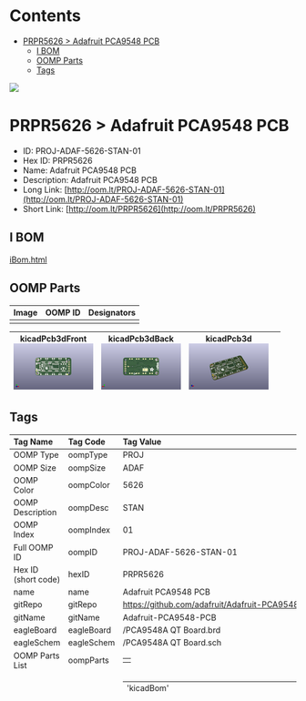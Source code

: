 



Contents
========

* [PRPR5626 > Adafruit PCA9548 PCB](#prpr5626--adafruit-pca9548-pcb)
	* [I BOM](#i-bom)
	* [OOMP Parts](#oomp-parts)
	* [Tags](#tags)
  
![][im]
# PRPR5626 > Adafruit PCA9548 PCB

- ID: PROJ-ADAF-5626-STAN-01
- Hex ID: PRPR5626
- Name: Adafruit PCA9548 PCB
- Description: Adafruit PCA9548 PCB
- Long Link: [http://oom.lt/PROJ-ADAF-5626-STAN-01](http://oom.lt/PROJ-ADAF-5626-STAN-01)
- Short Link: [http://oom.lt/PRPR5626](http://oom.lt/PRPR5626)

## I BOM
  
[iBom.html](https://htmlpreview.github.io/?https://github.com/oomlout/oomlout_OOMP_projects_V2/blob/main/PROJ/ADAF/5626/STAN/01/ibom.html)
## OOMP Parts
  

|Image|OOMP ID|Designators|
| :--- | :--- | :--- |
||||
  

|kicadPcb3dFront<br>[![](https://raw.githubusercontent.com/oomlout/oomlout_OOMP_projects_V2/main/PROJ/ADAF/5626/STAN/01/kicadPcb3dFront_140.png)](https://github.com/oomlout/oomlout_OOMP_projects_V2/tree/main/PROJ/ADAF/5626/STAN/01/kicadPcb3dFront.png)|kicadPcb3dBack<br>[![](https://raw.githubusercontent.com/oomlout/oomlout_OOMP_projects_V2/main/PROJ/ADAF/5626/STAN/01/kicadPcb3dBack_140.png)](https://github.com/oomlout/oomlout_OOMP_projects_V2/tree/main/PROJ/ADAF/5626/STAN/01/kicadPcb3dBack.png)|kicadPcb3d<br>[![](https://raw.githubusercontent.com/oomlout/oomlout_OOMP_projects_V2/main/PROJ/ADAF/5626/STAN/01/kicadPcb3d_140.png)](https://github.com/oomlout/oomlout_OOMP_projects_V2/tree/main/PROJ/ADAF/5626/STAN/01/kicadPcb3d.png)||
| :---: | :---: | :---: | :---: |

## Tags
  

|Tag Name|Tag Code|Tag Value|
| :--- | :--- | :--- |
|OOMP Type|oompType|PROJ|
|OOMP Size|oompSize|ADAF|
|OOMP Color|oompColor|5626|
|OOMP Description|oompDesc|STAN|
|OOMP Index|oompIndex|01|
|Full OOMP ID|oompID|PROJ-ADAF-5626-STAN-01|
|Hex ID (short code)|hexID|PRPR5626|
|name|name|Adafruit PCA9548 PCB|
|gitRepo|gitRepo|https://github.com/adafruit/Adafruit-PCA9548-PCB|
|gitName|gitName|Adafruit-PCA9548-PCB|
|eagleBoard|eagleBoard|/PCA9548A QT Board.brd|
|eagleSchem|eagleSchem|/PCA9548A QT Board.sch|
|OOMP Parts List|oompParts|<table><tr><td></td></tr></table>|
|Parts as pulled from a BOM|rawParts|<table><tr><td>'kicadBom'</td></tr><tr><td> [<table><tr><td>'Part'</td></tr><tr><td> 'PLABEL17'</td><td> 'Value'</td></tr><tr><td> ''</td><td> 'Device'</td></tr><tr><td> 'PLABEL17 '</td><td> 'Package'</td></tr><tr><td> 'PLABEL17'</td><td> 'Description'</td></tr><tr><td> ''</td><td> 'BOM'</td></tr><tr><td> ''</td></tr></table></td><td> <table><tr><td>'Part'</td></tr><tr><td> 'FID2'</td><td> 'Value'</td></tr><tr><td> 'FIDUCIAL_1MM'</td><td> 'Device'</td></tr><tr><td> 'FIDUCIAL_1MM FIDUCIAL_1MM'</td><td> 'Package'</td></tr><tr><td> 'FIDUCIAL_1MM'</td><td> 'Description'</td></tr><tr><td> ''</td><td> 'BOM'</td></tr><tr><td> ''</td></tr></table></td><td> <table><tr><td>'Part'</td></tr><tr><td> 'FID4'</td><td> 'Value'</td></tr><tr><td> 'FIDUCIAL_1MM'</td><td> 'Device'</td></tr><tr><td> 'FIDUCIAL_1MM FIDUCIAL_1MM'</td><td> 'Package'</td></tr><tr><td> 'FIDUCIAL_1MM'</td><td> 'Description'</td></tr><tr><td> ''</td><td> 'BOM'</td></tr><tr><td> ''</td></tr></table></td><td> <table><tr><td>'Part'</td></tr><tr><td> 'CONN5'</td><td> 'Value'</td></tr><tr><td> 'STEMMA_I2C_QT'</td><td> 'Device'</td></tr><tr><td> 'JST_SH4 STEMMA_I2C_QT'</td><td> 'Package'</td></tr><tr><td> 'JST_SH4'</td><td> 'Description'</td></tr><tr><td> ''</td><td> 'BOM'</td></tr><tr><td> ''</td></tr></table></td><td> <table><tr><td>'Part'</td></tr><tr><td> 'CONN2'</td><td> 'Value'</td></tr><tr><td> 'STEMMA_I2C_QT'</td><td> 'Device'</td></tr><tr><td> 'JST_SH4 STEMMA_I2C_QT'</td><td> 'Package'</td></tr><tr><td> 'JST_SH4'</td><td> 'Description'</td></tr><tr><td> ''</td><td> 'BOM'</td></tr><tr><td> ''</td></tr></table></td><td> <table><tr><td>'Part'</td></tr><tr><td> 'CONN1'</td><td> 'Value'</td></tr><tr><td> 'STEMMA_I2C_QT'</td><td> 'Device'</td></tr><tr><td> 'JST_SH4 STEMMA_I2C_QT'</td><td> 'Package'</td></tr><tr><td> 'JST_SH4'</td><td> 'Description'</td></tr><tr><td> ''</td><td> 'BOM'</td></tr><tr><td> ''</td></tr></table></td><td> <table><tr><td>'Part'</td></tr><tr><td> 'CONN9'</td><td> 'Value'</td></tr><tr><td> 'STEMMA_I2C_QT'</td><td> 'Device'</td></tr><tr><td> 'JST_SH4 STEMMA_I2C_QT'</td><td> 'Package'</td></tr><tr><td> 'JST_SH4'</td><td> 'Description'</td></tr><tr><td> ''</td><td> 'BOM'</td></tr><tr><td> ''</td></tr></table></td><td> <table><tr><td>'Part'</td></tr><tr><td> 'CONN7'</td><td> 'Value'</td></tr><tr><td> 'STEMMA_I2C_QT'</td><td> 'Device'</td></tr><tr><td> 'JST_SH4 STEMMA_I2C_QT'</td><td> 'Package'</td></tr><tr><td> 'JST_SH4'</td><td> 'Description'</td></tr><tr><td> ''</td><td> 'BOM'</td></tr><tr><td> ''</td></tr></table></td><td> <table><tr><td>'Part'</td></tr><tr><td> 'CONN6'</td><td> 'Value'</td></tr><tr><td> 'STEMMA_I2C_QT'</td><td> 'Device'</td></tr><tr><td> 'JST_SH4 STEMMA_I2C_QT'</td><td> 'Package'</td></tr><tr><td> 'JST_SH4'</td><td> 'Description'</td></tr><tr><td> ''</td><td> 'BOM'</td></tr><tr><td> ''</td></tr></table></td><td> <table><tr><td>'Part'</td></tr><tr><td> 'CONN8'</td><td> 'Value'</td></tr><tr><td> 'STEMMA_I2C_QT'</td><td> 'Device'</td></tr><tr><td> 'JST_SH4 STEMMA_I2C_QT'</td><td> 'Package'</td></tr><tr><td> 'JST_SH4'</td><td> 'Description'</td></tr><tr><td> ''</td><td> 'BOM'</td></tr><tr><td> ''</td></tr></table></td><td> <table><tr><td>'Part'</td></tr><tr><td> 'CONN4'</td><td> 'Value'</td></tr><tr><td> 'STEMMA_I2C_QT'</td><td> 'Device'</td></tr><tr><td> 'JST_SH4 STEMMA_I2C_QT'</td><td> 'Package'</td></tr><tr><td> 'JST_SH4'</td><td> 'Description'</td></tr><tr><td> ''</td><td> 'BOM'</td></tr><tr><td> ''</td></tr></table></td><td> <table><tr><td>'Part'</td></tr><tr><td> 'CONN10'</td><td> 'Value'</td></tr><tr><td> 'STEMMA_I2C_QT'</td><td> 'Device'</td></tr><tr><td> 'JST_SH4 STEMMA_I2C_QT'</td><td> 'Package'</td></tr><tr><td> 'JST_SH4'</td><td> 'Description'</td></tr><tr><td> ''</td><td> 'BOM'</td></tr><tr><td> ''</td></tr></table></td><td> <table><tr><td>'Part'</td></tr><tr><td> 'U1'</td><td> 'Value'</td></tr><tr><td> 'xCA9548APWR'</td><td> 'Device'</td></tr><tr><td> 'TSSOP24 xCA9548APWR'</td><td> 'Package'</td></tr><tr><td> 'TSSOP24'</td><td> 'Description'</td></tr><tr><td> ''</td><td> 'BOM'</td></tr><tr><td> ''</td></tr></table></td><td> <table><tr><td>'Part'</td></tr><tr><td> 'R1'</td><td> 'Value'</td></tr><tr><td> '10K Pack'</td><td> 'Device'</td></tr><tr><td> 'RESPACK_4X0603 10K Pack'</td><td> 'Package'</td></tr><tr><td> 'RESPACK_4X0603'</td><td> 'Description'</td></tr><tr><td> ''</td><td> 'BOM'</td></tr><tr><td> ''</td></tr></table></td><td> <table><tr><td>'Part'</td></tr><tr><td> 'R7'</td><td> 'Value'</td></tr><tr><td> '10K Pack'</td><td> 'Device'</td></tr><tr><td> 'RESPACK_4X0603 10K Pack'</td><td> 'Package'</td></tr><tr><td> 'RESPACK_4X0603'</td><td> 'Description'</td></tr><tr><td> ''</td><td> 'BOM'</td></tr><tr><td> ''</td></tr></table></td><td> <table><tr><td>'Part'</td></tr><tr><td> 'PLABEL18'</td><td> 'Value'</td></tr><tr><td> ''</td><td> 'Device'</td></tr><tr><td> 'PLABEL18 '</td><td> 'Package'</td></tr><tr><td> 'PLABEL18'</td><td> 'Description'</td></tr><tr><td> ''</td><td> 'BOM'</td></tr><tr><td> ''</td></tr></table></td><td> <table><tr><td>'Part'</td></tr><tr><td> 'PLABEL3'</td><td> 'Value'</td></tr><tr><td> ''</td><td> 'Device'</td></tr><tr><td> 'PLABEL3 '</td><td> 'Package'</td></tr><tr><td> 'PLABEL3'</td><td> 'Description'</td></tr><tr><td> ''</td><td> 'BOM'</td></tr><tr><td> ''</td></tr></table></td><td> <table><tr><td>'Part'</td></tr><tr><td> 'PLABEL1'</td><td> 'Value'</td></tr><tr><td> ''</td><td> 'Device'</td></tr><tr><td> 'PLABEL1 '</td><td> 'Package'</td></tr><tr><td> 'PLABEL1'</td><td> 'Description'</td></tr><tr><td> ''</td><td> 'BOM'</td></tr><tr><td> ''</td></tr></table></td><td> <table><tr><td>'Part'</td></tr><tr><td> 'PLABEL4'</td><td> 'Value'</td></tr><tr><td> ''</td><td> 'Device'</td></tr><tr><td> 'PLABEL4 '</td><td> 'Package'</td></tr><tr><td> 'PLABEL4'</td><td> 'Description'</td></tr><tr><td> ''</td><td> 'BOM'</td></tr><tr><td> ''</td></tr></table></td><td> <table><tr><td>'Part'</td></tr><tr><td> 'C4'</td><td> 'Value'</td></tr><tr><td> '0.1uF'</td><td> 'Device'</td></tr><tr><td> '0603-NO 0.1uF'</td><td> 'Package'</td></tr><tr><td> '0603-NO'</td><td> 'Description'</td></tr><tr><td> ''</td><td> 'BOM'</td></tr><tr><td> ''</td></tr></table></td><td> <table><tr><td>'Part'</td></tr><tr><td> 'D1'</td><td> 'Value'</td></tr><tr><td> 'GREEN'</td><td> 'Device'</td></tr><tr><td> 'CHIPLED_0603_NOOUTLINE GREEN'</td><td> 'Package'</td></tr><tr><td> 'CHIPLED_0603_NOOUTLINE'</td><td> 'Description'</td></tr><tr><td> ''</td><td> 'BOM'</td></tr><tr><td> ''</td></tr></table></td><td> <table><tr><td>'Part'</td></tr><tr><td> 'C2'</td><td> 'Value'</td></tr><tr><td> '10uF'</td><td> 'Device'</td></tr><tr><td> '0805-NO 10uF'</td><td> 'Package'</td></tr><tr><td> '0805-NO'</td><td> 'Description'</td></tr><tr><td> ''</td><td> 'BOM'</td></tr><tr><td> ''</td></tr></table></td><td> <table><tr><td>'Part'</td></tr><tr><td> 'C3'</td><td> 'Value'</td></tr><tr><td> '10uF'</td><td> 'Device'</td></tr><tr><td> '0805-NO 10uF'</td><td> 'Package'</td></tr><tr><td> '0805-NO'</td><td> 'Description'</td></tr><tr><td> ''</td><td> 'BOM'</td></tr><tr><td> ''</td></tr></table></td><td> <table><tr><td>'Part'</td></tr><tr><td> 'U$22'</td><td> 'Value'</td></tr><tr><td> 'MOUNTINGHOLE2.5'</td><td> 'Device'</td></tr><tr><td> 'MOUNTINGHOLE_2.5_PLATED MOUNTINGHOLE2.5'</td><td> 'Package'</td></tr><tr><td> 'MOUNTINGHOLE_2.5_PLATED'</td><td> 'Description'</td></tr><tr><td> ''</td><td> 'BOM'</td></tr><tr><td> ''</td></tr></table></td><td> <table><tr><td>'Part'</td></tr><tr><td> 'U$19'</td><td> 'Value'</td></tr><tr><td> 'MOUNTINGHOLE2.5'</td><td> 'Device'</td></tr><tr><td> 'MOUNTINGHOLE_2.5_PLATED MOUNTINGHOLE2.5'</td><td> 'Package'</td></tr><tr><td> 'MOUNTINGHOLE_2.5_PLATED'</td><td> 'Description'</td></tr><tr><td> ''</td><td> 'BOM'</td></tr><tr><td> ''</td></tr></table></td><td> <table><tr><td>'Part'</td></tr><tr><td> 'U$28'</td><td> 'Value'</td></tr><tr><td> ''</td><td> 'Device'</td></tr><tr><td> 'ADAFRUIT_3.5MM '</td><td> 'Package'</td></tr><tr><td> 'ADAFRUIT_3.5MM'</td><td> 'Description'</td></tr><tr><td> ''</td><td> 'BOM'</td></tr><tr><td> ''</td></tr></table></td><td> <table><tr><td>'Part'</td></tr><tr><td> 'Q2'</td><td> 'Value'</td></tr><tr><td> 'BSS138'</td><td> 'Device'</td></tr><tr><td> 'SOT363 BSS138'</td><td> 'Package'</td></tr><tr><td> 'SOT363'</td><td> 'Description'</td></tr><tr><td> ''</td><td> 'BOM'</td></tr><tr><td> ''</td></tr></table></td><td> <table><tr><td>'Part'</td></tr><tr><td> 'PLABEL10'</td><td> 'Value'</td></tr><tr><td> ''</td><td> 'Device'</td></tr><tr><td> 'PLABEL10 '</td><td> 'Package'</td></tr><tr><td> 'PLABEL10'</td><td> 'Description'</td></tr><tr><td> ''</td><td> 'BOM'</td></tr><tr><td> ''</td></tr></table></td><td> <table><tr><td>'Part'</td></tr><tr><td> 'PLABEL2'</td><td> 'Value'</td></tr><tr><td> ''</td><td> 'Device'</td></tr><tr><td> 'PLABEL2 '</td><td> 'Package'</td></tr><tr><td> 'PLABEL2'</td><td> 'Description'</td></tr><tr><td> ''</td><td> 'BOM'</td></tr><tr><td> ''</td></tr></table></td><td> <table><tr><td>'Part'</td></tr><tr><td> 'PLABEL7'</td><td> 'Value'</td></tr><tr><td> ''</td><td> 'Device'</td></tr><tr><td> 'PLABEL7 '</td><td> 'Package'</td></tr><tr><td> 'PLABEL7'</td><td> 'Description'</td></tr><tr><td> ''</td><td> 'BOM'</td></tr><tr><td> ''</td></tr></table></td><td> <table><tr><td>'Part'</td></tr><tr><td> 'C1'</td><td> 'Value'</td></tr><tr><td> '1uF'</td><td> 'Device'</td></tr><tr><td> '0603-NO 1uF'</td><td> 'Package'</td></tr><tr><td> '0603-NO'</td><td> 'Description'</td></tr><tr><td> ''</td><td> 'BOM'</td></tr><tr><td> ''</td></tr></table></td><td> <table><tr><td>'Part'</td></tr><tr><td> 'PLABEL19'</td><td> 'Value'</td></tr><tr><td> ''</td><td> 'Device'</td></tr><tr><td> 'PLABEL19 '</td><td> 'Package'</td></tr><tr><td> 'PLABEL19'</td><td> 'Description'</td></tr><tr><td> ''</td><td> 'BOM'</td></tr><tr><td> ''</td></tr></table></td><td> <table><tr><td>'Part'</td></tr><tr><td> 'PLABEL11'</td><td> 'Value'</td></tr><tr><td> ''</td><td> 'Device'</td></tr><tr><td> 'PLABEL11 '</td><td> 'Package'</td></tr><tr><td> 'PLABEL11'</td><td> 'Description'</td></tr><tr><td> ''</td><td> 'BOM'</td></tr><tr><td> ''</td></tr></table></td><td> <table><tr><td>'Part'</td></tr><tr><td> 'PLABEL16'</td><td> 'Value'</td></tr><tr><td> ''</td><td> 'Device'</td></tr><tr><td> 'PLABEL16 '</td><td> 'Package'</td></tr><tr><td> 'PLABEL16'</td><td> 'Description'</td></tr><tr><td> ''</td><td> 'BOM'</td></tr><tr><td> ''</td></tr></table></td><td> <table><tr><td>'Part'</td></tr><tr><td> '@HOLE1'</td><td> 'Value'</td></tr><tr><td> ''</td><td> 'Device'</td></tr><tr><td> ' '</td><td> 'Package'</td></tr><tr><td> ''</td><td> 'Description'</td></tr><tr><td> ''</td><td> 'BOM'</td></tr><tr><td> ''</td></tr></table></td><td> <table><tr><td>'Part'</td></tr><tr><td> '@HOLE0'</td><td> 'Value'</td></tr><tr><td> ''</td><td> 'Device'</td></tr><tr><td> ' '</td><td> 'Package'</td></tr><tr><td> ''</td><td> 'Description'</td></tr><tr><td> ''</td><td> 'BOM'</td></tr><tr><td> ''</td></tr></table></td><td> <table><tr><td>'Part'</td></tr><tr><td> 'JP1'</td><td> 'Value'</td></tr><tr><td> ''</td><td> 'Device'</td></tr><tr><td> '1X05_ROUND_70 '</td><td> 'Package'</td></tr><tr><td> '1X05_ROUND_70'</td><td> 'Description'</td></tr><tr><td> ''</td><td> 'BOM'</td></tr><tr><td> ''</td></tr></table></td><td> <table><tr><td>'Part'</td></tr><tr><td> 'PLABEL14'</td><td> 'Value'</td></tr><tr><td> ''</td><td> 'Device'</td></tr><tr><td> 'PLABEL14 '</td><td> 'Package'</td></tr><tr><td> 'PLABEL14'</td><td> 'Description'</td></tr><tr><td> ''</td><td> 'BOM'</td></tr><tr><td> ''</td></tr></table></td><td> <table><tr><td>'Part'</td></tr><tr><td> 'PLABEL5'</td><td> 'Value'</td></tr><tr><td> ''</td><td> 'Device'</td></tr><tr><td> 'PLABEL5 '</td><td> 'Package'</td></tr><tr><td> 'PLABEL5'</td><td> 'Description'</td></tr><tr><td> ''</td><td> 'BOM'</td></tr><tr><td> ''</td></tr></table></td><td> <table><tr><td>'Part'</td></tr><tr><td> 'U2'</td><td> 'Value'</td></tr><tr><td> 'AP2112K-3.3'</td><td> 'Device'</td></tr><tr><td> 'SOT23-5 AP2112K-3.3'</td><td> 'Package'</td></tr><tr><td> 'SOT23-5'</td><td> 'Description'</td></tr><tr><td> ''</td><td> 'BOM'</td></tr><tr><td> ''</td></tr></table></td><td> <table><tr><td>'Part'</td></tr><tr><td> 'PLABEL9'</td><td> 'Value'</td></tr><tr><td> ''</td><td> 'Device'</td></tr><tr><td> 'PLABEL9 '</td><td> 'Package'</td></tr><tr><td> 'PLABEL9'</td><td> 'Description'</td></tr><tr><td> ''</td><td> 'BOM'</td></tr><tr><td> ''</td></tr></table></td><td> <table><tr><td>'Part'</td></tr><tr><td> 'SW1'</td><td> 'Value'</td></tr><tr><td> 'AYZ0202AGRLC'</td><td> 'Device'</td></tr><tr><td> 'EG1390 AYZ0202AGRLC'</td><td> 'Package'</td></tr><tr><td> 'EG1390'</td><td> 'Description'</td></tr><tr><td> ''</td><td> 'BOM'</td></tr><tr><td> ''</td></tr></table></td><td> <table><tr><td>'Part'</td></tr><tr><td> 'PLABEL6'</td><td> 'Value'</td></tr><tr><td> ''</td><td> 'Device'</td></tr><tr><td> 'PLABEL6 '</td><td> 'Package'</td></tr><tr><td> 'PLABEL6'</td><td> 'Description'</td></tr><tr><td> ''</td><td> 'BOM'</td></tr><tr><td> ''</td></tr></table></td><td> <table><tr><td>'Part'</td></tr><tr><td> 'PLABEL0'</td><td> 'Value'</td></tr><tr><td> ''</td><td> 'Device'</td></tr><tr><td> 'PLABEL0 '</td><td> 'Package'</td></tr><tr><td> 'PLABEL0'</td><td> 'Description'</td></tr><tr><td> ''</td><td> 'BOM'</td></tr><tr><td> ''</td></tr></table></td><td> <table><tr><td>'Part'</td></tr><tr><td> 'R8'</td><td> 'Value'</td></tr><tr><td> '10K'</td><td> 'Device'</td></tr><tr><td> '0603-NO 10K'</td><td> 'Package'</td></tr><tr><td> '0603-NO'</td><td> 'Description'</td></tr><tr><td> ''</td><td> 'BOM'</td></tr><tr><td> ''</td></tr></table></td><td> <table><tr><td>'Part'</td></tr><tr><td> 'PLABEL8'</td><td> 'Value'</td></tr><tr><td> ''</td><td> 'Device'</td></tr><tr><td> 'PLABEL8 '</td><td> 'Package'</td></tr><tr><td> 'PLABEL8'</td><td> 'Description'</td></tr><tr><td> ''</td><td> 'BOM'</td></tr><tr><td> ''</td></tr></table></td><td> <table><tr><td>'Part'</td></tr><tr><td> 'PLABEL13'</td><td> 'Value'</td></tr><tr><td> ''</td><td> 'Device'</td></tr><tr><td> 'PLABEL13 '</td><td> 'Package'</td></tr><tr><td> 'PLABEL13'</td><td> 'Description'</td></tr><tr><td> ''</td><td> 'BOM'</td></tr><tr><td> ''</td></tr></table></td><td> <table><tr><td>'Part'</td></tr><tr><td> 'PLABEL15'</td><td> 'Value'</td></tr><tr><td> ''</td><td> 'Device'</td></tr><tr><td> 'PLABEL15 '</td><td> 'Package'</td></tr><tr><td> 'PLABEL15'</td><td> 'Description'</td></tr><tr><td> ''</td><td> 'BOM'</td></tr><tr><td> ''</td></tr></table></td><td> <table><tr><td>'Part'</td></tr><tr><td> 'PLABEL12'</td><td> 'Value'</td></tr><tr><td> ''</td><td> 'Device'</td></tr><tr><td> 'PLABEL12 '</td><td> 'Package'</td></tr><tr><td> 'PLABEL12'</td><td> 'Description'</td></tr><tr><td> ''</td><td> 'BOM'</td></tr><tr><td> ''</td></tr></table></td><td> <table><tr><td>'Part'</td></tr><tr><td> 'TP7'</td><td> 'Value'</td></tr><tr><td> ''</td><td> 'Device'</td></tr><tr><td> 'TESTPOINT_ROUND_1.5MM_NO '</td><td> 'Package'</td></tr><tr><td> 'TESTPOINT_ROUND_1.5MM_NO'</td><td> 'Description'</td></tr><tr><td> ''</td><td> 'BOM'</td></tr><tr><td> ''</td></tr></table></td><td> <table><tr><td>'Part'</td></tr><tr><td> 'TP4'</td><td> 'Value'</td></tr><tr><td> ''</td><td> 'Device'</td></tr><tr><td> 'TESTPOINT_ROUND_1.5MM_NO '</td><td> 'Package'</td></tr><tr><td> 'TESTPOINT_ROUND_1.5MM_NO'</td><td> 'Description'</td></tr><tr><td> ''</td><td> 'BOM'</td></tr><tr><td> ''</td></tr></table></td><td> <table><tr><td>'Part'</td></tr><tr><td> 'TP5'</td><td> 'Value'</td></tr><tr><td> ''</td><td> 'Device'</td></tr><tr><td> 'TESTPOINT_ROUND_1.5MM_NO '</td><td> 'Package'</td></tr><tr><td> 'TESTPOINT_ROUND_1.5MM_NO'</td><td> 'Description'</td></tr><tr><td> ''</td><td> 'BOM'</td></tr><tr><td> ''</td></tr></table></td><td> <table><tr><td>'Part'</td></tr><tr><td> 'TP12'</td><td> 'Value'</td></tr><tr><td> ''</td><td> 'Device'</td></tr><tr><td> 'TESTPOINT_ROUND_1.5MM_NO '</td><td> 'Package'</td></tr><tr><td> 'TESTPOINT_ROUND_1.5MM_NO'</td><td> 'Description'</td></tr><tr><td> ''</td><td> 'BOM'</td></tr><tr><td> ''</td></tr></table></td><td> <table><tr><td>'Part'</td></tr><tr><td> 'TP15'</td><td> 'Value'</td></tr><tr><td> ''</td><td> 'Device'</td></tr><tr><td> 'TESTPOINT_ROUND_1.5MM_NO '</td><td> 'Package'</td></tr><tr><td> 'TESTPOINT_ROUND_1.5MM_NO'</td><td> 'Description'</td></tr><tr><td> ''</td><td> 'BOM'</td></tr><tr><td> ''</td></tr></table></td><td> <table><tr><td>'Part'</td></tr><tr><td> 'TP11'</td><td> 'Value'</td></tr><tr><td> ''</td><td> 'Device'</td></tr><tr><td> 'TESTPOINT_ROUND_1.5MM_NO '</td><td> 'Package'</td></tr><tr><td> 'TESTPOINT_ROUND_1.5MM_NO'</td><td> 'Description'</td></tr><tr><td> ''</td><td> 'BOM'</td></tr><tr><td> ''</td></tr></table></td><td> <table><tr><td>'Part'</td></tr><tr><td> 'TP2'</td><td> 'Value'</td></tr><tr><td> ''</td><td> 'Device'</td></tr><tr><td> 'TESTPOINT_ROUND_1.5MM_NO '</td><td> 'Package'</td></tr><tr><td> 'TESTPOINT_ROUND_1.5MM_NO'</td><td> 'Description'</td></tr><tr><td> ''</td><td> 'BOM'</td></tr><tr><td> ''</td></tr></table></td><td> <table><tr><td>'Part'</td></tr><tr><td> 'TP14'</td><td> 'Value'</td></tr><tr><td> ''</td><td> 'Device'</td></tr><tr><td> 'TESTPOINT_ROUND_1.5MM_NO '</td><td> 'Package'</td></tr><tr><td> 'TESTPOINT_ROUND_1.5MM_NO'</td><td> 'Description'</td></tr><tr><td> ''</td><td> 'BOM'</td></tr><tr><td> ''</td></tr></table></td><td> <table><tr><td>'Part'</td></tr><tr><td> 'TP1'</td><td> 'Value'</td></tr><tr><td> ''</td><td> 'Device'</td></tr><tr><td> 'TESTPOINT_ROUND_1.5MM_NO '</td><td> 'Package'</td></tr><tr><td> 'TESTPOINT_ROUND_1.5MM_NO'</td><td> 'Description'</td></tr><tr><td> ''</td><td> 'BOM'</td></tr><tr><td> ''</td></tr></table></td><td> <table><tr><td>'Part'</td></tr><tr><td> 'TP17'</td><td> 'Value'</td></tr><tr><td> ''</td><td> 'Device'</td></tr><tr><td> 'TESTPOINT_ROUND_1.5MM_NO '</td><td> 'Package'</td></tr><tr><td> 'TESTPOINT_ROUND_1.5MM_NO'</td><td> 'Description'</td></tr><tr><td> ''</td><td> 'BOM'</td></tr><tr><td> ''</td></tr></table></td><td> <table><tr><td>'Part'</td></tr><tr><td> 'TP13'</td><td> 'Value'</td></tr><tr><td> ''</td><td> 'Device'</td></tr><tr><td> 'TESTPOINT_ROUND_1.5MM_NO '</td><td> 'Package'</td></tr><tr><td> 'TESTPOINT_ROUND_1.5MM_NO'</td><td> 'Description'</td></tr><tr><td> ''</td><td> 'BOM'</td></tr><tr><td> ''</td></tr></table></td><td> <table><tr><td>'Part'</td></tr><tr><td> 'TP10'</td><td> 'Value'</td></tr><tr><td> ''</td><td> 'Device'</td></tr><tr><td> 'TESTPOINT_ROUND_1.5MM_NO '</td><td> 'Package'</td></tr><tr><td> 'TESTPOINT_ROUND_1.5MM_NO'</td><td> 'Description'</td></tr><tr><td> ''</td><td> 'BOM'</td></tr><tr><td> ''</td></tr></table></td><td> <table><tr><td>'Part'</td></tr><tr><td> 'TP16'</td><td> 'Value'</td></tr><tr><td> ''</td><td> 'Device'</td></tr><tr><td> 'TESTPOINT_ROUND_1.5MM_NO '</td><td> 'Package'</td></tr><tr><td> 'TESTPOINT_ROUND_1.5MM_NO'</td><td> 'Description'</td></tr><tr><td> ''</td><td> 'BOM'</td></tr><tr><td> ''</td></tr></table></td><td> <table><tr><td>'Part'</td></tr><tr><td> 'TP9'</td><td> 'Value'</td></tr><tr><td> ''</td><td> 'Device'</td></tr><tr><td> 'TESTPOINT_ROUND_1.5MM_NO '</td><td> 'Package'</td></tr><tr><td> 'TESTPOINT_ROUND_1.5MM_NO'</td><td> 'Description'</td></tr><tr><td> ''</td><td> 'BOM'</td></tr><tr><td> ''</td></tr></table></td><td> <table><tr><td>'Part'</td></tr><tr><td> 'TP6'</td><td> 'Value'</td></tr><tr><td> ''</td><td> 'Device'</td></tr><tr><td> 'TESTPOINT_ROUND_1.5MM_NO '</td><td> 'Package'</td></tr><tr><td> 'TESTPOINT_ROUND_1.5MM_NO'</td><td> 'Description'</td></tr><tr><td> ''</td><td> 'BOM'</td></tr><tr><td> ''</td></tr></table></td><td> <table><tr><td>'Part'</td></tr><tr><td> 'TP3'</td><td> 'Value'</td></tr><tr><td> ''</td><td> 'Device'</td></tr><tr><td> 'TESTPOINT_ROUND_1.5MM_NO '</td><td> 'Package'</td></tr><tr><td> 'TESTPOINT_ROUND_1.5MM_NO'</td><td> 'Description'</td></tr><tr><td> ''</td><td> 'BOM'</td></tr><tr><td> ''</td></tr></table></td><td> <table><tr><td>'Part'</td></tr><tr><td> 'TP8'</td><td> 'Value'</td></tr><tr><td> ''</td><td> 'Device'</td></tr><tr><td> 'TESTPOINT_ROUND_1.5MM_NO '</td><td> 'Package'</td></tr><tr><td> 'TESTPOINT_ROUND_1.5MM_NO'</td><td> 'Description'</td></tr><tr><td> ''</td><td> 'BOM'</td></tr><tr><td> ''</td></tr></table></td><td> <table><tr><td>'Part'</td></tr><tr><td> 'A2'</td><td> 'Value'</td></tr><tr><td> ''</td><td> 'Device'</td></tr><tr><td> 'SOLDERJUMPER_ARROW_NOPASTE '</td><td> 'Package'</td></tr><tr><td> 'SOLDERJUMPER_ARROW_NOPASTE'</td><td> 'Description'</td></tr><tr><td> ''</td><td> 'BOM'</td></tr><tr><td> ''</td></tr></table></td><td> <table><tr><td>'Part'</td></tr><tr><td> 'A1'</td><td> 'Value'</td></tr><tr><td> ''</td><td> 'Device'</td></tr><tr><td> 'SOLDERJUMPER_ARROW_NOPASTE '</td><td> 'Package'</td></tr><tr><td> 'SOLDERJUMPER_ARROW_NOPASTE'</td><td> 'Description'</td></tr><tr><td> ''</td><td> 'BOM'</td></tr><tr><td> ''</td></tr></table></td><td> <table><tr><td>'Part'</td></tr><tr><td> 'A0'</td><td> 'Value'</td></tr><tr><td> ''</td><td> 'Device'</td></tr><tr><td> 'SOLDERJUMPER_ARROW_NOPASTE '</td><td> 'Package'</td></tr><tr><td> 'SOLDERJUMPER_ARROW_NOPASTE'</td><td> 'Description'</td></tr><tr><td> ''</td><td> 'BOM'</td></tr><tr><td> ''</td></tr></table></td><td> <table><tr><td>'Part'</td></tr><tr><td> 'PLABEL24'</td><td> 'Value'</td></tr><tr><td> ''</td><td> 'Device'</td></tr><tr><td> 'PLABEL24 '</td><td> 'Package'</td></tr><tr><td> 'PLABEL24'</td><td> 'Description'</td></tr><tr><td> ''</td><td> 'BOM'</td></tr><tr><td> ''</td></tr></table></td><td> <table><tr><td>'Part'</td></tr><tr><td> 'PLABEL21'</td><td> 'Value'</td></tr><tr><td> ''</td><td> 'Device'</td></tr><tr><td> 'PLABEL21 '</td><td> 'Package'</td></tr><tr><td> 'PLABEL21'</td><td> 'Description'</td></tr><tr><td> ''</td><td> 'BOM'</td></tr><tr><td> ''</td></tr></table></td><td> <table><tr><td>'Part'</td></tr><tr><td> 'U$5'</td><td> 'Value'</td></tr><tr><td> ''</td><td> 'Device'</td></tr><tr><td> 'ADAFRUIT_5MM '</td><td> 'Package'</td></tr><tr><td> 'ADAFRUIT_5MM'</td><td> 'Description'</td></tr><tr><td> ''</td><td> 'BOM'</td></tr><tr><td> ''</td></tr></table></td><td> <table><tr><td>'Part'</td></tr><tr><td> 'PLABEL20'</td><td> 'Value'</td></tr><tr><td> ''</td><td> 'Device'</td></tr><tr><td> 'PLABEL20 '</td><td> 'Package'</td></tr><tr><td> 'PLABEL20'</td><td> 'Description'</td></tr><tr><td> ''</td><td> 'BOM'</td></tr><tr><td> ''</td></tr></table></td><td> <table><tr><td>'Part'</td></tr><tr><td> 'PLABEL22'</td><td> 'Value'</td></tr><tr><td> ''</td><td> 'Device'</td></tr><tr><td> 'PLABEL22 '</td><td> 'Package'</td></tr><tr><td> 'PLABEL22'</td><td> 'Description'</td></tr><tr><td> ''</td><td> 'BOM'</td></tr><tr><td> ''</td></tr></table></td><td> <table><tr><td>'Part'</td></tr><tr><td> 'U$29'</td><td> 'Value'</td></tr><tr><td> ''</td><td> 'Device'</td></tr><tr><td> 'PCBFEAT-REV-040 '</td><td> 'Package'</td></tr><tr><td> 'PCBFEAT-REV-040'</td><td> 'Description'</td></tr><tr><td> ''</td><td> 'BOM'</td></tr><tr><td> ''</td></tr></table></td><td> <table><tr><td>'Part'</td></tr><tr><td> 'U$31'</td><td> 'Value'</td></tr><tr><td> ''</td><td> 'Device'</td></tr><tr><td> 'STEMMAQT '</td><td> 'Package'</td></tr><tr><td> 'STEMMAQT'</td><td> 'Description'</td></tr><tr><td> ''</td><td> 'BOM'</td></tr><tr><td> ''</td></tr></table></td><td> <table><tr><td>'Part'</td></tr><tr><td> 'PLABEL23'</td><td> 'Value'</td></tr><tr><td> ''</td><td> 'Device'</td></tr><tr><td> 'PLABEL23 '</td><td> 'Package'</td></tr><tr><td> 'PLABEL23'</td><td> 'Description'</td></tr><tr><td> ''</td><td> 'BOM'</td></tr><tr><td> ''</td></tr></table></td><td> <table><tr><td>'Part'</td></tr><tr><td> 'PLABEL17'</td><td> 'Value'</td></tr><tr><td> ''</td><td> 'Device'</td></tr><tr><td> 'PLABEL17 '</td><td> 'Package'</td></tr><tr><td> 'PLABEL17'</td><td> 'Description'</td></tr><tr><td> ''</td><td> 'BOM'</td></tr><tr><td> ''</td></tr></table></td><td> <table><tr><td>'Part'</td></tr><tr><td> 'FID2'</td><td> 'Value'</td></tr><tr><td> 'FIDUCIAL_1MM'</td><td> 'Device'</td></tr><tr><td> 'FIDUCIAL_1MM FIDUCIAL_1MM'</td><td> 'Package'</td></tr><tr><td> 'FIDUCIAL_1MM'</td><td> 'Description'</td></tr><tr><td> ''</td><td> 'BOM'</td></tr><tr><td> ''</td></tr></table></td><td> <table><tr><td>'Part'</td></tr><tr><td> 'FID4'</td><td> 'Value'</td></tr><tr><td> 'FIDUCIAL_1MM'</td><td> 'Device'</td></tr><tr><td> 'FIDUCIAL_1MM FIDUCIAL_1MM'</td><td> 'Package'</td></tr><tr><td> 'FIDUCIAL_1MM'</td><td> 'Description'</td></tr><tr><td> ''</td><td> 'BOM'</td></tr><tr><td> ''</td></tr></table></td><td> <table><tr><td>'Part'</td></tr><tr><td> 'CONN5'</td><td> 'Value'</td></tr><tr><td> 'STEMMA_I2C_QT'</td><td> 'Device'</td></tr><tr><td> 'JST_SH4 STEMMA_I2C_QT'</td><td> 'Package'</td></tr><tr><td> 'JST_SH4'</td><td> 'Description'</td></tr><tr><td> ''</td><td> 'BOM'</td></tr><tr><td> ''</td></tr></table></td><td> <table><tr><td>'Part'</td></tr><tr><td> 'CONN2'</td><td> 'Value'</td></tr><tr><td> 'STEMMA_I2C_QT'</td><td> 'Device'</td></tr><tr><td> 'JST_SH4 STEMMA_I2C_QT'</td><td> 'Package'</td></tr><tr><td> 'JST_SH4'</td><td> 'Description'</td></tr><tr><td> ''</td><td> 'BOM'</td></tr><tr><td> ''</td></tr></table></td><td> <table><tr><td>'Part'</td></tr><tr><td> 'CONN1'</td><td> 'Value'</td></tr><tr><td> 'STEMMA_I2C_QT'</td><td> 'Device'</td></tr><tr><td> 'JST_SH4 STEMMA_I2C_QT'</td><td> 'Package'</td></tr><tr><td> 'JST_SH4'</td><td> 'Description'</td></tr><tr><td> ''</td><td> 'BOM'</td></tr><tr><td> ''</td></tr></table></td><td> <table><tr><td>'Part'</td></tr><tr><td> 'CONN9'</td><td> 'Value'</td></tr><tr><td> 'STEMMA_I2C_QT'</td><td> 'Device'</td></tr><tr><td> 'JST_SH4 STEMMA_I2C_QT'</td><td> 'Package'</td></tr><tr><td> 'JST_SH4'</td><td> 'Description'</td></tr><tr><td> ''</td><td> 'BOM'</td></tr><tr><td> ''</td></tr></table></td><td> <table><tr><td>'Part'</td></tr><tr><td> 'CONN7'</td><td> 'Value'</td></tr><tr><td> 'STEMMA_I2C_QT'</td><td> 'Device'</td></tr><tr><td> 'JST_SH4 STEMMA_I2C_QT'</td><td> 'Package'</td></tr><tr><td> 'JST_SH4'</td><td> 'Description'</td></tr><tr><td> ''</td><td> 'BOM'</td></tr><tr><td> ''</td></tr></table></td><td> <table><tr><td>'Part'</td></tr><tr><td> 'CONN6'</td><td> 'Value'</td></tr><tr><td> 'STEMMA_I2C_QT'</td><td> 'Device'</td></tr><tr><td> 'JST_SH4 STEMMA_I2C_QT'</td><td> 'Package'</td></tr><tr><td> 'JST_SH4'</td><td> 'Description'</td></tr><tr><td> ''</td><td> 'BOM'</td></tr><tr><td> ''</td></tr></table></td><td> <table><tr><td>'Part'</td></tr><tr><td> 'CONN8'</td><td> 'Value'</td></tr><tr><td> 'STEMMA_I2C_QT'</td><td> 'Device'</td></tr><tr><td> 'JST_SH4 STEMMA_I2C_QT'</td><td> 'Package'</td></tr><tr><td> 'JST_SH4'</td><td> 'Description'</td></tr><tr><td> ''</td><td> 'BOM'</td></tr><tr><td> ''</td></tr></table></td><td> <table><tr><td>'Part'</td></tr><tr><td> 'CONN4'</td><td> 'Value'</td></tr><tr><td> 'STEMMA_I2C_QT'</td><td> 'Device'</td></tr><tr><td> 'JST_SH4 STEMMA_I2C_QT'</td><td> 'Package'</td></tr><tr><td> 'JST_SH4'</td><td> 'Description'</td></tr><tr><td> ''</td><td> 'BOM'</td></tr><tr><td> ''</td></tr></table></td><td> <table><tr><td>'Part'</td></tr><tr><td> 'CONN10'</td><td> 'Value'</td></tr><tr><td> 'STEMMA_I2C_QT'</td><td> 'Device'</td></tr><tr><td> 'JST_SH4 STEMMA_I2C_QT'</td><td> 'Package'</td></tr><tr><td> 'JST_SH4'</td><td> 'Description'</td></tr><tr><td> ''</td><td> 'BOM'</td></tr><tr><td> ''</td></tr></table></td><td> <table><tr><td>'Part'</td></tr><tr><td> 'U1'</td><td> 'Value'</td></tr><tr><td> 'xCA9548APWR'</td><td> 'Device'</td></tr><tr><td> 'TSSOP24 xCA9548APWR'</td><td> 'Package'</td></tr><tr><td> 'TSSOP24'</td><td> 'Description'</td></tr><tr><td> ''</td><td> 'BOM'</td></tr><tr><td> ''</td></tr></table></td><td> <table><tr><td>'Part'</td></tr><tr><td> 'R1'</td><td> 'Value'</td></tr><tr><td> '10K Pack'</td><td> 'Device'</td></tr><tr><td> 'RESPACK_4X0603 10K Pack'</td><td> 'Package'</td></tr><tr><td> 'RESPACK_4X0603'</td><td> 'Description'</td></tr><tr><td> ''</td><td> 'BOM'</td></tr><tr><td> ''</td></tr></table></td><td> <table><tr><td>'Part'</td></tr><tr><td> 'R7'</td><td> 'Value'</td></tr><tr><td> '10K Pack'</td><td> 'Device'</td></tr><tr><td> 'RESPACK_4X0603 10K Pack'</td><td> 'Package'</td></tr><tr><td> 'RESPACK_4X0603'</td><td> 'Description'</td></tr><tr><td> ''</td><td> 'BOM'</td></tr><tr><td> ''</td></tr></table></td><td> <table><tr><td>'Part'</td></tr><tr><td> 'PLABEL18'</td><td> 'Value'</td></tr><tr><td> ''</td><td> 'Device'</td></tr><tr><td> 'PLABEL18 '</td><td> 'Package'</td></tr><tr><td> 'PLABEL18'</td><td> 'Description'</td></tr><tr><td> ''</td><td> 'BOM'</td></tr><tr><td> ''</td></tr></table></td><td> <table><tr><td>'Part'</td></tr><tr><td> 'PLABEL3'</td><td> 'Value'</td></tr><tr><td> ''</td><td> 'Device'</td></tr><tr><td> 'PLABEL3 '</td><td> 'Package'</td></tr><tr><td> 'PLABEL3'</td><td> 'Description'</td></tr><tr><td> ''</td><td> 'BOM'</td></tr><tr><td> ''</td></tr></table></td><td> <table><tr><td>'Part'</td></tr><tr><td> 'PLABEL1'</td><td> 'Value'</td></tr><tr><td> ''</td><td> 'Device'</td></tr><tr><td> 'PLABEL1 '</td><td> 'Package'</td></tr><tr><td> 'PLABEL1'</td><td> 'Description'</td></tr><tr><td> ''</td><td> 'BOM'</td></tr><tr><td> ''</td></tr></table></td><td> <table><tr><td>'Part'</td></tr><tr><td> 'PLABEL4'</td><td> 'Value'</td></tr><tr><td> ''</td><td> 'Device'</td></tr><tr><td> 'PLABEL4 '</td><td> 'Package'</td></tr><tr><td> 'PLABEL4'</td><td> 'Description'</td></tr><tr><td> ''</td><td> 'BOM'</td></tr><tr><td> ''</td></tr></table></td><td> <table><tr><td>'Part'</td></tr><tr><td> 'C4'</td><td> 'Value'</td></tr><tr><td> '0.1uF'</td><td> 'Device'</td></tr><tr><td> '0603-NO 0.1uF'</td><td> 'Package'</td></tr><tr><td> '0603-NO'</td><td> 'Description'</td></tr><tr><td> ''</td><td> 'BOM'</td></tr><tr><td> ''</td></tr></table></td><td> <table><tr><td>'Part'</td></tr><tr><td> 'D1'</td><td> 'Value'</td></tr><tr><td> 'GREEN'</td><td> 'Device'</td></tr><tr><td> 'CHIPLED_0603_NOOUTLINE GREEN'</td><td> 'Package'</td></tr><tr><td> 'CHIPLED_0603_NOOUTLINE'</td><td> 'Description'</td></tr><tr><td> ''</td><td> 'BOM'</td></tr><tr><td> ''</td></tr></table></td><td> <table><tr><td>'Part'</td></tr><tr><td> 'C2'</td><td> 'Value'</td></tr><tr><td> '10uF'</td><td> 'Device'</td></tr><tr><td> '0805-NO 10uF'</td><td> 'Package'</td></tr><tr><td> '0805-NO'</td><td> 'Description'</td></tr><tr><td> ''</td><td> 'BOM'</td></tr><tr><td> ''</td></tr></table></td><td> <table><tr><td>'Part'</td></tr><tr><td> 'C3'</td><td> 'Value'</td></tr><tr><td> '10uF'</td><td> 'Device'</td></tr><tr><td> '0805-NO 10uF'</td><td> 'Package'</td></tr><tr><td> '0805-NO'</td><td> 'Description'</td></tr><tr><td> ''</td><td> 'BOM'</td></tr><tr><td> ''</td></tr></table></td><td> <table><tr><td>'Part'</td></tr><tr><td> 'U$22'</td><td> 'Value'</td></tr><tr><td> 'MOUNTINGHOLE2.5'</td><td> 'Device'</td></tr><tr><td> 'MOUNTINGHOLE_2.5_PLATED MOUNTINGHOLE2.5'</td><td> 'Package'</td></tr><tr><td> 'MOUNTINGHOLE_2.5_PLATED'</td><td> 'Description'</td></tr><tr><td> ''</td><td> 'BOM'</td></tr><tr><td> ''</td></tr></table></td><td> <table><tr><td>'Part'</td></tr><tr><td> 'U$19'</td><td> 'Value'</td></tr><tr><td> 'MOUNTINGHOLE2.5'</td><td> 'Device'</td></tr><tr><td> 'MOUNTINGHOLE_2.5_PLATED MOUNTINGHOLE2.5'</td><td> 'Package'</td></tr><tr><td> 'MOUNTINGHOLE_2.5_PLATED'</td><td> 'Description'</td></tr><tr><td> ''</td><td> 'BOM'</td></tr><tr><td> ''</td></tr></table></td><td> <table><tr><td>'Part'</td></tr><tr><td> 'U$28'</td><td> 'Value'</td></tr><tr><td> ''</td><td> 'Device'</td></tr><tr><td> 'ADAFRUIT_3.5MM '</td><td> 'Package'</td></tr><tr><td> 'ADAFRUIT_3.5MM'</td><td> 'Description'</td></tr><tr><td> ''</td><td> 'BOM'</td></tr><tr><td> ''</td></tr></table></td><td> <table><tr><td>'Part'</td></tr><tr><td> 'Q2'</td><td> 'Value'</td></tr><tr><td> 'BSS138'</td><td> 'Device'</td></tr><tr><td> 'SOT363 BSS138'</td><td> 'Package'</td></tr><tr><td> 'SOT363'</td><td> 'Description'</td></tr><tr><td> ''</td><td> 'BOM'</td></tr><tr><td> ''</td></tr></table></td><td> <table><tr><td>'Part'</td></tr><tr><td> 'PLABEL10'</td><td> 'Value'</td></tr><tr><td> ''</td><td> 'Device'</td></tr><tr><td> 'PLABEL10 '</td><td> 'Package'</td></tr><tr><td> 'PLABEL10'</td><td> 'Description'</td></tr><tr><td> ''</td><td> 'BOM'</td></tr><tr><td> ''</td></tr></table></td><td> <table><tr><td>'Part'</td></tr><tr><td> 'PLABEL2'</td><td> 'Value'</td></tr><tr><td> ''</td><td> 'Device'</td></tr><tr><td> 'PLABEL2 '</td><td> 'Package'</td></tr><tr><td> 'PLABEL2'</td><td> 'Description'</td></tr><tr><td> ''</td><td> 'BOM'</td></tr><tr><td> ''</td></tr></table></td><td> <table><tr><td>'Part'</td></tr><tr><td> 'PLABEL7'</td><td> 'Value'</td></tr><tr><td> ''</td><td> 'Device'</td></tr><tr><td> 'PLABEL7 '</td><td> 'Package'</td></tr><tr><td> 'PLABEL7'</td><td> 'Description'</td></tr><tr><td> ''</td><td> 'BOM'</td></tr><tr><td> ''</td></tr></table></td><td> <table><tr><td>'Part'</td></tr><tr><td> 'C1'</td><td> 'Value'</td></tr><tr><td> '1uF'</td><td> 'Device'</td></tr><tr><td> '0603-NO 1uF'</td><td> 'Package'</td></tr><tr><td> '0603-NO'</td><td> 'Description'</td></tr><tr><td> ''</td><td> 'BOM'</td></tr><tr><td> ''</td></tr></table></td><td> <table><tr><td>'Part'</td></tr><tr><td> 'PLABEL19'</td><td> 'Value'</td></tr><tr><td> ''</td><td> 'Device'</td></tr><tr><td> 'PLABEL19 '</td><td> 'Package'</td></tr><tr><td> 'PLABEL19'</td><td> 'Description'</td></tr><tr><td> ''</td><td> 'BOM'</td></tr><tr><td> ''</td></tr></table></td><td> <table><tr><td>'Part'</td></tr><tr><td> 'PLABEL11'</td><td> 'Value'</td></tr><tr><td> ''</td><td> 'Device'</td></tr><tr><td> 'PLABEL11 '</td><td> 'Package'</td></tr><tr><td> 'PLABEL11'</td><td> 'Description'</td></tr><tr><td> ''</td><td> 'BOM'</td></tr><tr><td> ''</td></tr></table></td><td> <table><tr><td>'Part'</td></tr><tr><td> 'PLABEL16'</td><td> 'Value'</td></tr><tr><td> ''</td><td> 'Device'</td></tr><tr><td> 'PLABEL16 '</td><td> 'Package'</td></tr><tr><td> 'PLABEL16'</td><td> 'Description'</td></tr><tr><td> ''</td><td> 'BOM'</td></tr><tr><td> ''</td></tr></table></td><td> <table><tr><td>'Part'</td></tr><tr><td> '@HOLE1'</td><td> 'Value'</td></tr><tr><td> ''</td><td> 'Device'</td></tr><tr><td> ' '</td><td> 'Package'</td></tr><tr><td> ''</td><td> 'Description'</td></tr><tr><td> ''</td><td> 'BOM'</td></tr><tr><td> ''</td></tr></table></td><td> <table><tr><td>'Part'</td></tr><tr><td> '@HOLE0'</td><td> 'Value'</td></tr><tr><td> ''</td><td> 'Device'</td></tr><tr><td> ' '</td><td> 'Package'</td></tr><tr><td> ''</td><td> 'Description'</td></tr><tr><td> ''</td><td> 'BOM'</td></tr><tr><td> ''</td></tr></table></td><td> <table><tr><td>'Part'</td></tr><tr><td> 'JP1'</td><td> 'Value'</td></tr><tr><td> ''</td><td> 'Device'</td></tr><tr><td> '1X05_ROUND_70 '</td><td> 'Package'</td></tr><tr><td> '1X05_ROUND_70'</td><td> 'Description'</td></tr><tr><td> ''</td><td> 'BOM'</td></tr><tr><td> ''</td></tr></table></td><td> <table><tr><td>'Part'</td></tr><tr><td> 'PLABEL14'</td><td> 'Value'</td></tr><tr><td> ''</td><td> 'Device'</td></tr><tr><td> 'PLABEL14 '</td><td> 'Package'</td></tr><tr><td> 'PLABEL14'</td><td> 'Description'</td></tr><tr><td> ''</td><td> 'BOM'</td></tr><tr><td> ''</td></tr></table></td><td> <table><tr><td>'Part'</td></tr><tr><td> 'PLABEL5'</td><td> 'Value'</td></tr><tr><td> ''</td><td> 'Device'</td></tr><tr><td> 'PLABEL5 '</td><td> 'Package'</td></tr><tr><td> 'PLABEL5'</td><td> 'Description'</td></tr><tr><td> ''</td><td> 'BOM'</td></tr><tr><td> ''</td></tr></table></td><td> <table><tr><td>'Part'</td></tr><tr><td> 'U2'</td><td> 'Value'</td></tr><tr><td> 'AP2112K-3.3'</td><td> 'Device'</td></tr><tr><td> 'SOT23-5 AP2112K-3.3'</td><td> 'Package'</td></tr><tr><td> 'SOT23-5'</td><td> 'Description'</td></tr><tr><td> ''</td><td> 'BOM'</td></tr><tr><td> ''</td></tr></table></td><td> <table><tr><td>'Part'</td></tr><tr><td> 'PLABEL9'</td><td> 'Value'</td></tr><tr><td> ''</td><td> 'Device'</td></tr><tr><td> 'PLABEL9 '</td><td> 'Package'</td></tr><tr><td> 'PLABEL9'</td><td> 'Description'</td></tr><tr><td> ''</td><td> 'BOM'</td></tr><tr><td> ''</td></tr></table></td><td> <table><tr><td>'Part'</td></tr><tr><td> 'SW1'</td><td> 'Value'</td></tr><tr><td> 'AYZ0202AGRLC'</td><td> 'Device'</td></tr><tr><td> 'EG1390 AYZ0202AGRLC'</td><td> 'Package'</td></tr><tr><td> 'EG1390'</td><td> 'Description'</td></tr><tr><td> ''</td><td> 'BOM'</td></tr><tr><td> ''</td></tr></table></td><td> <table><tr><td>'Part'</td></tr><tr><td> 'PLABEL6'</td><td> 'Value'</td></tr><tr><td> ''</td><td> 'Device'</td></tr><tr><td> 'PLABEL6 '</td><td> 'Package'</td></tr><tr><td> 'PLABEL6'</td><td> 'Description'</td></tr><tr><td> ''</td><td> 'BOM'</td></tr><tr><td> ''</td></tr></table></td><td> <table><tr><td>'Part'</td></tr><tr><td> 'PLABEL0'</td><td> 'Value'</td></tr><tr><td> ''</td><td> 'Device'</td></tr><tr><td> 'PLABEL0 '</td><td> 'Package'</td></tr><tr><td> 'PLABEL0'</td><td> 'Description'</td></tr><tr><td> ''</td><td> 'BOM'</td></tr><tr><td> ''</td></tr></table></td><td> <table><tr><td>'Part'</td></tr><tr><td> 'R8'</td><td> 'Value'</td></tr><tr><td> '10K'</td><td> 'Device'</td></tr><tr><td> '0603-NO 10K'</td><td> 'Package'</td></tr><tr><td> '0603-NO'</td><td> 'Description'</td></tr><tr><td> ''</td><td> 'BOM'</td></tr><tr><td> ''</td></tr></table></td><td> <table><tr><td>'Part'</td></tr><tr><td> 'PLABEL8'</td><td> 'Value'</td></tr><tr><td> ''</td><td> 'Device'</td></tr><tr><td> 'PLABEL8 '</td><td> 'Package'</td></tr><tr><td> 'PLABEL8'</td><td> 'Description'</td></tr><tr><td> ''</td><td> 'BOM'</td></tr><tr><td> ''</td></tr></table></td><td> <table><tr><td>'Part'</td></tr><tr><td> 'PLABEL13'</td><td> 'Value'</td></tr><tr><td> ''</td><td> 'Device'</td></tr><tr><td> 'PLABEL13 '</td><td> 'Package'</td></tr><tr><td> 'PLABEL13'</td><td> 'Description'</td></tr><tr><td> ''</td><td> 'BOM'</td></tr><tr><td> ''</td></tr></table></td><td> <table><tr><td>'Part'</td></tr><tr><td> 'PLABEL15'</td><td> 'Value'</td></tr><tr><td> ''</td><td> 'Device'</td></tr><tr><td> 'PLABEL15 '</td><td> 'Package'</td></tr><tr><td> 'PLABEL15'</td><td> 'Description'</td></tr><tr><td> ''</td><td> 'BOM'</td></tr><tr><td> ''</td></tr></table></td><td> <table><tr><td>'Part'</td></tr><tr><td> 'PLABEL12'</td><td> 'Value'</td></tr><tr><td> ''</td><td> 'Device'</td></tr><tr><td> 'PLABEL12 '</td><td> 'Package'</td></tr><tr><td> 'PLABEL12'</td><td> 'Description'</td></tr><tr><td> ''</td><td> 'BOM'</td></tr><tr><td> ''</td></tr></table></td><td> <table><tr><td>'Part'</td></tr><tr><td> 'TP7'</td><td> 'Value'</td></tr><tr><td> ''</td><td> 'Device'</td></tr><tr><td> 'TESTPOINT_ROUND_1.5MM_NO '</td><td> 'Package'</td></tr><tr><td> 'TESTPOINT_ROUND_1.5MM_NO'</td><td> 'Description'</td></tr><tr><td> ''</td><td> 'BOM'</td></tr><tr><td> ''</td></tr></table></td><td> <table><tr><td>'Part'</td></tr><tr><td> 'TP4'</td><td> 'Value'</td></tr><tr><td> ''</td><td> 'Device'</td></tr><tr><td> 'TESTPOINT_ROUND_1.5MM_NO '</td><td> 'Package'</td></tr><tr><td> 'TESTPOINT_ROUND_1.5MM_NO'</td><td> 'Description'</td></tr><tr><td> ''</td><td> 'BOM'</td></tr><tr><td> ''</td></tr></table></td><td> <table><tr><td>'Part'</td></tr><tr><td> 'TP5'</td><td> 'Value'</td></tr><tr><td> ''</td><td> 'Device'</td></tr><tr><td> 'TESTPOINT_ROUND_1.5MM_NO '</td><td> 'Package'</td></tr><tr><td> 'TESTPOINT_ROUND_1.5MM_NO'</td><td> 'Description'</td></tr><tr><td> ''</td><td> 'BOM'</td></tr><tr><td> ''</td></tr></table></td><td> <table><tr><td>'Part'</td></tr><tr><td> 'TP12'</td><td> 'Value'</td></tr><tr><td> ''</td><td> 'Device'</td></tr><tr><td> 'TESTPOINT_ROUND_1.5MM_NO '</td><td> 'Package'</td></tr><tr><td> 'TESTPOINT_ROUND_1.5MM_NO'</td><td> 'Description'</td></tr><tr><td> ''</td><td> 'BOM'</td></tr><tr><td> ''</td></tr></table></td><td> <table><tr><td>'Part'</td></tr><tr><td> 'TP15'</td><td> 'Value'</td></tr><tr><td> ''</td><td> 'Device'</td></tr><tr><td> 'TESTPOINT_ROUND_1.5MM_NO '</td><td> 'Package'</td></tr><tr><td> 'TESTPOINT_ROUND_1.5MM_NO'</td><td> 'Description'</td></tr><tr><td> ''</td><td> 'BOM'</td></tr><tr><td> ''</td></tr></table></td><td> <table><tr><td>'Part'</td></tr><tr><td> 'TP11'</td><td> 'Value'</td></tr><tr><td> ''</td><td> 'Device'</td></tr><tr><td> 'TESTPOINT_ROUND_1.5MM_NO '</td><td> 'Package'</td></tr><tr><td> 'TESTPOINT_ROUND_1.5MM_NO'</td><td> 'Description'</td></tr><tr><td> ''</td><td> 'BOM'</td></tr><tr><td> ''</td></tr></table></td><td> <table><tr><td>'Part'</td></tr><tr><td> 'TP2'</td><td> 'Value'</td></tr><tr><td> ''</td><td> 'Device'</td></tr><tr><td> 'TESTPOINT_ROUND_1.5MM_NO '</td><td> 'Package'</td></tr><tr><td> 'TESTPOINT_ROUND_1.5MM_NO'</td><td> 'Description'</td></tr><tr><td> ''</td><td> 'BOM'</td></tr><tr><td> ''</td></tr></table></td><td> <table><tr><td>'Part'</td></tr><tr><td> 'TP14'</td><td> 'Value'</td></tr><tr><td> ''</td><td> 'Device'</td></tr><tr><td> 'TESTPOINT_ROUND_1.5MM_NO '</td><td> 'Package'</td></tr><tr><td> 'TESTPOINT_ROUND_1.5MM_NO'</td><td> 'Description'</td></tr><tr><td> ''</td><td> 'BOM'</td></tr><tr><td> ''</td></tr></table></td><td> <table><tr><td>'Part'</td></tr><tr><td> 'TP1'</td><td> 'Value'</td></tr><tr><td> ''</td><td> 'Device'</td></tr><tr><td> 'TESTPOINT_ROUND_1.5MM_NO '</td><td> 'Package'</td></tr><tr><td> 'TESTPOINT_ROUND_1.5MM_NO'</td><td> 'Description'</td></tr><tr><td> ''</td><td> 'BOM'</td></tr><tr><td> ''</td></tr></table></td><td> <table><tr><td>'Part'</td></tr><tr><td> 'TP17'</td><td> 'Value'</td></tr><tr><td> ''</td><td> 'Device'</td></tr><tr><td> 'TESTPOINT_ROUND_1.5MM_NO '</td><td> 'Package'</td></tr><tr><td> 'TESTPOINT_ROUND_1.5MM_NO'</td><td> 'Description'</td></tr><tr><td> ''</td><td> 'BOM'</td></tr><tr><td> ''</td></tr></table></td><td> <table><tr><td>'Part'</td></tr><tr><td> 'TP13'</td><td> 'Value'</td></tr><tr><td> ''</td><td> 'Device'</td></tr><tr><td> 'TESTPOINT_ROUND_1.5MM_NO '</td><td> 'Package'</td></tr><tr><td> 'TESTPOINT_ROUND_1.5MM_NO'</td><td> 'Description'</td></tr><tr><td> ''</td><td> 'BOM'</td></tr><tr><td> ''</td></tr></table></td><td> <table><tr><td>'Part'</td></tr><tr><td> 'TP10'</td><td> 'Value'</td></tr><tr><td> ''</td><td> 'Device'</td></tr><tr><td> 'TESTPOINT_ROUND_1.5MM_NO '</td><td> 'Package'</td></tr><tr><td> 'TESTPOINT_ROUND_1.5MM_NO'</td><td> 'Description'</td></tr><tr><td> ''</td><td> 'BOM'</td></tr><tr><td> ''</td></tr></table></td><td> <table><tr><td>'Part'</td></tr><tr><td> 'TP16'</td><td> 'Value'</td></tr><tr><td> ''</td><td> 'Device'</td></tr><tr><td> 'TESTPOINT_ROUND_1.5MM_NO '</td><td> 'Package'</td></tr><tr><td> 'TESTPOINT_ROUND_1.5MM_NO'</td><td> 'Description'</td></tr><tr><td> ''</td><td> 'BOM'</td></tr><tr><td> ''</td></tr></table></td><td> <table><tr><td>'Part'</td></tr><tr><td> 'TP9'</td><td> 'Value'</td></tr><tr><td> ''</td><td> 'Device'</td></tr><tr><td> 'TESTPOINT_ROUND_1.5MM_NO '</td><td> 'Package'</td></tr><tr><td> 'TESTPOINT_ROUND_1.5MM_NO'</td><td> 'Description'</td></tr><tr><td> ''</td><td> 'BOM'</td></tr><tr><td> ''</td></tr></table></td><td> <table><tr><td>'Part'</td></tr><tr><td> 'TP6'</td><td> 'Value'</td></tr><tr><td> ''</td><td> 'Device'</td></tr><tr><td> 'TESTPOINT_ROUND_1.5MM_NO '</td><td> 'Package'</td></tr><tr><td> 'TESTPOINT_ROUND_1.5MM_NO'</td><td> 'Description'</td></tr><tr><td> ''</td><td> 'BOM'</td></tr><tr><td> ''</td></tr></table></td><td> <table><tr><td>'Part'</td></tr><tr><td> 'TP3'</td><td> 'Value'</td></tr><tr><td> ''</td><td> 'Device'</td></tr><tr><td> 'TESTPOINT_ROUND_1.5MM_NO '</td><td> 'Package'</td></tr><tr><td> 'TESTPOINT_ROUND_1.5MM_NO'</td><td> 'Description'</td></tr><tr><td> ''</td><td> 'BOM'</td></tr><tr><td> ''</td></tr></table></td><td> <table><tr><td>'Part'</td></tr><tr><td> 'TP8'</td><td> 'Value'</td></tr><tr><td> ''</td><td> 'Device'</td></tr><tr><td> 'TESTPOINT_ROUND_1.5MM_NO '</td><td> 'Package'</td></tr><tr><td> 'TESTPOINT_ROUND_1.5MM_NO'</td><td> 'Description'</td></tr><tr><td> ''</td><td> 'BOM'</td></tr><tr><td> ''</td></tr></table></td><td> <table><tr><td>'Part'</td></tr><tr><td> 'A2'</td><td> 'Value'</td></tr><tr><td> ''</td><td> 'Device'</td></tr><tr><td> 'SOLDERJUMPER_ARROW_NOPASTE '</td><td> 'Package'</td></tr><tr><td> 'SOLDERJUMPER_ARROW_NOPASTE'</td><td> 'Description'</td></tr><tr><td> ''</td><td> 'BOM'</td></tr><tr><td> ''</td></tr></table></td><td> <table><tr><td>'Part'</td></tr><tr><td> 'A1'</td><td> 'Value'</td></tr><tr><td> ''</td><td> 'Device'</td></tr><tr><td> 'SOLDERJUMPER_ARROW_NOPASTE '</td><td> 'Package'</td></tr><tr><td> 'SOLDERJUMPER_ARROW_NOPASTE'</td><td> 'Description'</td></tr><tr><td> ''</td><td> 'BOM'</td></tr><tr><td> ''</td></tr></table></td><td> <table><tr><td>'Part'</td></tr><tr><td> 'A0'</td><td> 'Value'</td></tr><tr><td> ''</td><td> 'Device'</td></tr><tr><td> 'SOLDERJUMPER_ARROW_NOPASTE '</td><td> 'Package'</td></tr><tr><td> 'SOLDERJUMPER_ARROW_NOPASTE'</td><td> 'Description'</td></tr><tr><td> ''</td><td> 'BOM'</td></tr><tr><td> ''</td></tr></table></td><td> <table><tr><td>'Part'</td></tr><tr><td> 'PLABEL24'</td><td> 'Value'</td></tr><tr><td> ''</td><td> 'Device'</td></tr><tr><td> 'PLABEL24 '</td><td> 'Package'</td></tr><tr><td> 'PLABEL24'</td><td> 'Description'</td></tr><tr><td> ''</td><td> 'BOM'</td></tr><tr><td> ''</td></tr></table></td><td> <table><tr><td>'Part'</td></tr><tr><td> 'PLABEL21'</td><td> 'Value'</td></tr><tr><td> ''</td><td> 'Device'</td></tr><tr><td> 'PLABEL21 '</td><td> 'Package'</td></tr><tr><td> 'PLABEL21'</td><td> 'Description'</td></tr><tr><td> ''</td><td> 'BOM'</td></tr><tr><td> ''</td></tr></table></td><td> <table><tr><td>'Part'</td></tr><tr><td> 'U$5'</td><td> 'Value'</td></tr><tr><td> ''</td><td> 'Device'</td></tr><tr><td> 'ADAFRUIT_5MM '</td><td> 'Package'</td></tr><tr><td> 'ADAFRUIT_5MM'</td><td> 'Description'</td></tr><tr><td> ''</td><td> 'BOM'</td></tr><tr><td> ''</td></tr></table></td><td> <table><tr><td>'Part'</td></tr><tr><td> 'PLABEL20'</td><td> 'Value'</td></tr><tr><td> ''</td><td> 'Device'</td></tr><tr><td> 'PLABEL20 '</td><td> 'Package'</td></tr><tr><td> 'PLABEL20'</td><td> 'Description'</td></tr><tr><td> ''</td><td> 'BOM'</td></tr><tr><td> ''</td></tr></table></td><td> <table><tr><td>'Part'</td></tr><tr><td> 'PLABEL22'</td><td> 'Value'</td></tr><tr><td> ''</td><td> 'Device'</td></tr><tr><td> 'PLABEL22 '</td><td> 'Package'</td></tr><tr><td> 'PLABEL22'</td><td> 'Description'</td></tr><tr><td> ''</td><td> 'BOM'</td></tr><tr><td> ''</td></tr></table></td><td> <table><tr><td>'Part'</td></tr><tr><td> 'U$29'</td><td> 'Value'</td></tr><tr><td> ''</td><td> 'Device'</td></tr><tr><td> 'PCBFEAT-REV-040 '</td><td> 'Package'</td></tr><tr><td> 'PCBFEAT-REV-040'</td><td> 'Description'</td></tr><tr><td> ''</td><td> 'BOM'</td></tr><tr><td> ''</td></tr></table></td><td> <table><tr><td>'Part'</td></tr><tr><td> 'U$31'</td><td> 'Value'</td></tr><tr><td> ''</td><td> 'Device'</td></tr><tr><td> 'STEMMAQT '</td><td> 'Package'</td></tr><tr><td> 'STEMMAQT'</td><td> 'Description'</td></tr><tr><td> ''</td><td> 'BOM'</td></tr><tr><td> ''</td></tr></table></td><td> <table><tr><td>'Part'</td></tr><tr><td> 'PLABEL23'</td><td> 'Value'</td></tr><tr><td> ''</td><td> 'Device'</td></tr><tr><td> 'PLABEL23 '</td><td> 'Package'</td></tr><tr><td> 'PLABEL23'</td><td> 'Description'</td></tr><tr><td> ''</td><td> 'BOM'</td></tr><tr><td> ''</td></tr></table></td><td> <table><tr><td>'Part'</td></tr><tr><td> 'PLABEL17'</td><td> 'Value'</td></tr><tr><td> ''</td><td> 'Device'</td></tr><tr><td> 'PLABEL17 '</td><td> 'Package'</td></tr><tr><td> 'PLABEL17'</td><td> 'Description'</td></tr><tr><td> ''</td><td> 'BOM'</td></tr><tr><td> ''</td></tr></table></td><td> <table><tr><td>'Part'</td></tr><tr><td> 'FID2'</td><td> 'Value'</td></tr><tr><td> 'FIDUCIAL_1MM'</td><td> 'Device'</td></tr><tr><td> 'FIDUCIAL_1MM FIDUCIAL_1MM'</td><td> 'Package'</td></tr><tr><td> 'FIDUCIAL_1MM'</td><td> 'Description'</td></tr><tr><td> ''</td><td> 'BOM'</td></tr><tr><td> ''</td></tr></table></td><td> <table><tr><td>'Part'</td></tr><tr><td> 'FID4'</td><td> 'Value'</td></tr><tr><td> 'FIDUCIAL_1MM'</td><td> 'Device'</td></tr><tr><td> 'FIDUCIAL_1MM FIDUCIAL_1MM'</td><td> 'Package'</td></tr><tr><td> 'FIDUCIAL_1MM'</td><td> 'Description'</td></tr><tr><td> ''</td><td> 'BOM'</td></tr><tr><td> ''</td></tr></table></td><td> <table><tr><td>'Part'</td></tr><tr><td> 'CONN5'</td><td> 'Value'</td></tr><tr><td> 'STEMMA_I2C_QT'</td><td> 'Device'</td></tr><tr><td> 'JST_SH4 STEMMA_I2C_QT'</td><td> 'Package'</td></tr><tr><td> 'JST_SH4'</td><td> 'Description'</td></tr><tr><td> ''</td><td> 'BOM'</td></tr><tr><td> ''</td></tr></table></td><td> <table><tr><td>'Part'</td></tr><tr><td> 'CONN2'</td><td> 'Value'</td></tr><tr><td> 'STEMMA_I2C_QT'</td><td> 'Device'</td></tr><tr><td> 'JST_SH4 STEMMA_I2C_QT'</td><td> 'Package'</td></tr><tr><td> 'JST_SH4'</td><td> 'Description'</td></tr><tr><td> ''</td><td> 'BOM'</td></tr><tr><td> ''</td></tr></table></td><td> <table><tr><td>'Part'</td></tr><tr><td> 'CONN1'</td><td> 'Value'</td></tr><tr><td> 'STEMMA_I2C_QT'</td><td> 'Device'</td></tr><tr><td> 'JST_SH4 STEMMA_I2C_QT'</td><td> 'Package'</td></tr><tr><td> 'JST_SH4'</td><td> 'Description'</td></tr><tr><td> ''</td><td> 'BOM'</td></tr><tr><td> ''</td></tr></table></td><td> <table><tr><td>'Part'</td></tr><tr><td> 'CONN9'</td><td> 'Value'</td></tr><tr><td> 'STEMMA_I2C_QT'</td><td> 'Device'</td></tr><tr><td> 'JST_SH4 STEMMA_I2C_QT'</td><td> 'Package'</td></tr><tr><td> 'JST_SH4'</td><td> 'Description'</td></tr><tr><td> ''</td><td> 'BOM'</td></tr><tr><td> ''</td></tr></table></td><td> <table><tr><td>'Part'</td></tr><tr><td> 'CONN7'</td><td> 'Value'</td></tr><tr><td> 'STEMMA_I2C_QT'</td><td> 'Device'</td></tr><tr><td> 'JST_SH4 STEMMA_I2C_QT'</td><td> 'Package'</td></tr><tr><td> 'JST_SH4'</td><td> 'Description'</td></tr><tr><td> ''</td><td> 'BOM'</td></tr><tr><td> ''</td></tr></table></td><td> <table><tr><td>'Part'</td></tr><tr><td> 'CONN6'</td><td> 'Value'</td></tr><tr><td> 'STEMMA_I2C_QT'</td><td> 'Device'</td></tr><tr><td> 'JST_SH4 STEMMA_I2C_QT'</td><td> 'Package'</td></tr><tr><td> 'JST_SH4'</td><td> 'Description'</td></tr><tr><td> ''</td><td> 'BOM'</td></tr><tr><td> ''</td></tr></table></td><td> <table><tr><td>'Part'</td></tr><tr><td> 'CONN8'</td><td> 'Value'</td></tr><tr><td> 'STEMMA_I2C_QT'</td><td> 'Device'</td></tr><tr><td> 'JST_SH4 STEMMA_I2C_QT'</td><td> 'Package'</td></tr><tr><td> 'JST_SH4'</td><td> 'Description'</td></tr><tr><td> ''</td><td> 'BOM'</td></tr><tr><td> ''</td></tr></table></td><td> <table><tr><td>'Part'</td></tr><tr><td> 'CONN4'</td><td> 'Value'</td></tr><tr><td> 'STEMMA_I2C_QT'</td><td> 'Device'</td></tr><tr><td> 'JST_SH4 STEMMA_I2C_QT'</td><td> 'Package'</td></tr><tr><td> 'JST_SH4'</td><td> 'Description'</td></tr><tr><td> ''</td><td> 'BOM'</td></tr><tr><td> ''</td></tr></table></td><td> <table><tr><td>'Part'</td></tr><tr><td> 'CONN10'</td><td> 'Value'</td></tr><tr><td> 'STEMMA_I2C_QT'</td><td> 'Device'</td></tr><tr><td> 'JST_SH4 STEMMA_I2C_QT'</td><td> 'Package'</td></tr><tr><td> 'JST_SH4'</td><td> 'Description'</td></tr><tr><td> ''</td><td> 'BOM'</td></tr><tr><td> ''</td></tr></table></td><td> <table><tr><td>'Part'</td></tr><tr><td> 'U1'</td><td> 'Value'</td></tr><tr><td> 'xCA9548APWR'</td><td> 'Device'</td></tr><tr><td> 'TSSOP24 xCA9548APWR'</td><td> 'Package'</td></tr><tr><td> 'TSSOP24'</td><td> 'Description'</td></tr><tr><td> ''</td><td> 'BOM'</td></tr><tr><td> ''</td></tr></table></td><td> <table><tr><td>'Part'</td></tr><tr><td> 'R1'</td><td> 'Value'</td></tr><tr><td> '10K Pack'</td><td> 'Device'</td></tr><tr><td> 'RESPACK_4X0603 10K Pack'</td><td> 'Package'</td></tr><tr><td> 'RESPACK_4X0603'</td><td> 'Description'</td></tr><tr><td> ''</td><td> 'BOM'</td></tr><tr><td> ''</td></tr></table></td><td> <table><tr><td>'Part'</td></tr><tr><td> 'R7'</td><td> 'Value'</td></tr><tr><td> '10K Pack'</td><td> 'Device'</td></tr><tr><td> 'RESPACK_4X0603 10K Pack'</td><td> 'Package'</td></tr><tr><td> 'RESPACK_4X0603'</td><td> 'Description'</td></tr><tr><td> ''</td><td> 'BOM'</td></tr><tr><td> ''</td></tr></table></td><td> <table><tr><td>'Part'</td></tr><tr><td> 'PLABEL18'</td><td> 'Value'</td></tr><tr><td> ''</td><td> 'Device'</td></tr><tr><td> 'PLABEL18 '</td><td> 'Package'</td></tr><tr><td> 'PLABEL18'</td><td> 'Description'</td></tr><tr><td> ''</td><td> 'BOM'</td></tr><tr><td> ''</td></tr></table></td><td> <table><tr><td>'Part'</td></tr><tr><td> 'PLABEL3'</td><td> 'Value'</td></tr><tr><td> ''</td><td> 'Device'</td></tr><tr><td> 'PLABEL3 '</td><td> 'Package'</td></tr><tr><td> 'PLABEL3'</td><td> 'Description'</td></tr><tr><td> ''</td><td> 'BOM'</td></tr><tr><td> ''</td></tr></table></td><td> <table><tr><td>'Part'</td></tr><tr><td> 'PLABEL1'</td><td> 'Value'</td></tr><tr><td> ''</td><td> 'Device'</td></tr><tr><td> 'PLABEL1 '</td><td> 'Package'</td></tr><tr><td> 'PLABEL1'</td><td> 'Description'</td></tr><tr><td> ''</td><td> 'BOM'</td></tr><tr><td> ''</td></tr></table></td><td> <table><tr><td>'Part'</td></tr><tr><td> 'PLABEL4'</td><td> 'Value'</td></tr><tr><td> ''</td><td> 'Device'</td></tr><tr><td> 'PLABEL4 '</td><td> 'Package'</td></tr><tr><td> 'PLABEL4'</td><td> 'Description'</td></tr><tr><td> ''</td><td> 'BOM'</td></tr><tr><td> ''</td></tr></table></td><td> <table><tr><td>'Part'</td></tr><tr><td> 'C4'</td><td> 'Value'</td></tr><tr><td> '0.1uF'</td><td> 'Device'</td></tr><tr><td> '0603-NO 0.1uF'</td><td> 'Package'</td></tr><tr><td> '0603-NO'</td><td> 'Description'</td></tr><tr><td> ''</td><td> 'BOM'</td></tr><tr><td> ''</td></tr></table></td><td> <table><tr><td>'Part'</td></tr><tr><td> 'D1'</td><td> 'Value'</td></tr><tr><td> 'GREEN'</td><td> 'Device'</td></tr><tr><td> 'CHIPLED_0603_NOOUTLINE GREEN'</td><td> 'Package'</td></tr><tr><td> 'CHIPLED_0603_NOOUTLINE'</td><td> 'Description'</td></tr><tr><td> ''</td><td> 'BOM'</td></tr><tr><td> ''</td></tr></table></td><td> <table><tr><td>'Part'</td></tr><tr><td> 'C2'</td><td> 'Value'</td></tr><tr><td> '10uF'</td><td> 'Device'</td></tr><tr><td> '0805-NO 10uF'</td><td> 'Package'</td></tr><tr><td> '0805-NO'</td><td> 'Description'</td></tr><tr><td> ''</td><td> 'BOM'</td></tr><tr><td> ''</td></tr></table></td><td> <table><tr><td>'Part'</td></tr><tr><td> 'C3'</td><td> 'Value'</td></tr><tr><td> '10uF'</td><td> 'Device'</td></tr><tr><td> '0805-NO 10uF'</td><td> 'Package'</td></tr><tr><td> '0805-NO'</td><td> 'Description'</td></tr><tr><td> ''</td><td> 'BOM'</td></tr><tr><td> ''</td></tr></table></td><td> <table><tr><td>'Part'</td></tr><tr><td> 'U$22'</td><td> 'Value'</td></tr><tr><td> 'MOUNTINGHOLE2.5'</td><td> 'Device'</td></tr><tr><td> 'MOUNTINGHOLE_2.5_PLATED MOUNTINGHOLE2.5'</td><td> 'Package'</td></tr><tr><td> 'MOUNTINGHOLE_2.5_PLATED'</td><td> 'Description'</td></tr><tr><td> ''</td><td> 'BOM'</td></tr><tr><td> ''</td></tr></table></td><td> <table><tr><td>'Part'</td></tr><tr><td> 'U$19'</td><td> 'Value'</td></tr><tr><td> 'MOUNTINGHOLE2.5'</td><td> 'Device'</td></tr><tr><td> 'MOUNTINGHOLE_2.5_PLATED MOUNTINGHOLE2.5'</td><td> 'Package'</td></tr><tr><td> 'MOUNTINGHOLE_2.5_PLATED'</td><td> 'Description'</td></tr><tr><td> ''</td><td> 'BOM'</td></tr><tr><td> ''</td></tr></table></td><td> <table><tr><td>'Part'</td></tr><tr><td> 'U$28'</td><td> 'Value'</td></tr><tr><td> ''</td><td> 'Device'</td></tr><tr><td> 'ADAFRUIT_3.5MM '</td><td> 'Package'</td></tr><tr><td> 'ADAFRUIT_3.5MM'</td><td> 'Description'</td></tr><tr><td> ''</td><td> 'BOM'</td></tr><tr><td> ''</td></tr></table></td><td> <table><tr><td>'Part'</td></tr><tr><td> 'Q2'</td><td> 'Value'</td></tr><tr><td> 'BSS138'</td><td> 'Device'</td></tr><tr><td> 'SOT363 BSS138'</td><td> 'Package'</td></tr><tr><td> 'SOT363'</td><td> 'Description'</td></tr><tr><td> ''</td><td> 'BOM'</td></tr><tr><td> ''</td></tr></table></td><td> <table><tr><td>'Part'</td></tr><tr><td> 'PLABEL10'</td><td> 'Value'</td></tr><tr><td> ''</td><td> 'Device'</td></tr><tr><td> 'PLABEL10 '</td><td> 'Package'</td></tr><tr><td> 'PLABEL10'</td><td> 'Description'</td></tr><tr><td> ''</td><td> 'BOM'</td></tr><tr><td> ''</td></tr></table></td><td> <table><tr><td>'Part'</td></tr><tr><td> 'PLABEL2'</td><td> 'Value'</td></tr><tr><td> ''</td><td> 'Device'</td></tr><tr><td> 'PLABEL2 '</td><td> 'Package'</td></tr><tr><td> 'PLABEL2'</td><td> 'Description'</td></tr><tr><td> ''</td><td> 'BOM'</td></tr><tr><td> ''</td></tr></table></td><td> <table><tr><td>'Part'</td></tr><tr><td> 'PLABEL7'</td><td> 'Value'</td></tr><tr><td> ''</td><td> 'Device'</td></tr><tr><td> 'PLABEL7 '</td><td> 'Package'</td></tr><tr><td> 'PLABEL7'</td><td> 'Description'</td></tr><tr><td> ''</td><td> 'BOM'</td></tr><tr><td> ''</td></tr></table></td><td> <table><tr><td>'Part'</td></tr><tr><td> 'C1'</td><td> 'Value'</td></tr><tr><td> '1uF'</td><td> 'Device'</td></tr><tr><td> '0603-NO 1uF'</td><td> 'Package'</td></tr><tr><td> '0603-NO'</td><td> 'Description'</td></tr><tr><td> ''</td><td> 'BOM'</td></tr><tr><td> ''</td></tr></table></td><td> <table><tr><td>'Part'</td></tr><tr><td> 'PLABEL19'</td><td> 'Value'</td></tr><tr><td> ''</td><td> 'Device'</td></tr><tr><td> 'PLABEL19 '</td><td> 'Package'</td></tr><tr><td> 'PLABEL19'</td><td> 'Description'</td></tr><tr><td> ''</td><td> 'BOM'</td></tr><tr><td> ''</td></tr></table></td><td> <table><tr><td>'Part'</td></tr><tr><td> 'PLABEL11'</td><td> 'Value'</td></tr><tr><td> ''</td><td> 'Device'</td></tr><tr><td> 'PLABEL11 '</td><td> 'Package'</td></tr><tr><td> 'PLABEL11'</td><td> 'Description'</td></tr><tr><td> ''</td><td> 'BOM'</td></tr><tr><td> ''</td></tr></table></td><td> <table><tr><td>'Part'</td></tr><tr><td> 'PLABEL16'</td><td> 'Value'</td></tr><tr><td> ''</td><td> 'Device'</td></tr><tr><td> 'PLABEL16 '</td><td> 'Package'</td></tr><tr><td> 'PLABEL16'</td><td> 'Description'</td></tr><tr><td> ''</td><td> 'BOM'</td></tr><tr><td> ''</td></tr></table></td><td> <table><tr><td>'Part'</td></tr><tr><td> '@HOLE1'</td><td> 'Value'</td></tr><tr><td> ''</td><td> 'Device'</td></tr><tr><td> ' '</td><td> 'Package'</td></tr><tr><td> ''</td><td> 'Description'</td></tr><tr><td> ''</td><td> 'BOM'</td></tr><tr><td> ''</td></tr></table></td><td> <table><tr><td>'Part'</td></tr><tr><td> '@HOLE0'</td><td> 'Value'</td></tr><tr><td> ''</td><td> 'Device'</td></tr><tr><td> ' '</td><td> 'Package'</td></tr><tr><td> ''</td><td> 'Description'</td></tr><tr><td> ''</td><td> 'BOM'</td></tr><tr><td> ''</td></tr></table></td><td> <table><tr><td>'Part'</td></tr><tr><td> 'JP1'</td><td> 'Value'</td></tr><tr><td> ''</td><td> 'Device'</td></tr><tr><td> '1X05_ROUND_70 '</td><td> 'Package'</td></tr><tr><td> '1X05_ROUND_70'</td><td> 'Description'</td></tr><tr><td> ''</td><td> 'BOM'</td></tr><tr><td> ''</td></tr></table></td><td> <table><tr><td>'Part'</td></tr><tr><td> 'PLABEL14'</td><td> 'Value'</td></tr><tr><td> ''</td><td> 'Device'</td></tr><tr><td> 'PLABEL14 '</td><td> 'Package'</td></tr><tr><td> 'PLABEL14'</td><td> 'Description'</td></tr><tr><td> ''</td><td> 'BOM'</td></tr><tr><td> ''</td></tr></table></td><td> <table><tr><td>'Part'</td></tr><tr><td> 'PLABEL5'</td><td> 'Value'</td></tr><tr><td> ''</td><td> 'Device'</td></tr><tr><td> 'PLABEL5 '</td><td> 'Package'</td></tr><tr><td> 'PLABEL5'</td><td> 'Description'</td></tr><tr><td> ''</td><td> 'BOM'</td></tr><tr><td> ''</td></tr></table></td><td> <table><tr><td>'Part'</td></tr><tr><td> 'U2'</td><td> 'Value'</td></tr><tr><td> 'AP2112K-3.3'</td><td> 'Device'</td></tr><tr><td> 'SOT23-5 AP2112K-3.3'</td><td> 'Package'</td></tr><tr><td> 'SOT23-5'</td><td> 'Description'</td></tr><tr><td> ''</td><td> 'BOM'</td></tr><tr><td> ''</td></tr></table></td><td> <table><tr><td>'Part'</td></tr><tr><td> 'PLABEL9'</td><td> 'Value'</td></tr><tr><td> ''</td><td> 'Device'</td></tr><tr><td> 'PLABEL9 '</td><td> 'Package'</td></tr><tr><td> 'PLABEL9'</td><td> 'Description'</td></tr><tr><td> ''</td><td> 'BOM'</td></tr><tr><td> ''</td></tr></table></td><td> <table><tr><td>'Part'</td></tr><tr><td> 'SW1'</td><td> 'Value'</td></tr><tr><td> 'AYZ0202AGRLC'</td><td> 'Device'</td></tr><tr><td> 'EG1390 AYZ0202AGRLC'</td><td> 'Package'</td></tr><tr><td> 'EG1390'</td><td> 'Description'</td></tr><tr><td> ''</td><td> 'BOM'</td></tr><tr><td> ''</td></tr></table></td><td> <table><tr><td>'Part'</td></tr><tr><td> 'PLABEL6'</td><td> 'Value'</td></tr><tr><td> ''</td><td> 'Device'</td></tr><tr><td> 'PLABEL6 '</td><td> 'Package'</td></tr><tr><td> 'PLABEL6'</td><td> 'Description'</td></tr><tr><td> ''</td><td> 'BOM'</td></tr><tr><td> ''</td></tr></table></td><td> <table><tr><td>'Part'</td></tr><tr><td> 'PLABEL0'</td><td> 'Value'</td></tr><tr><td> ''</td><td> 'Device'</td></tr><tr><td> 'PLABEL0 '</td><td> 'Package'</td></tr><tr><td> 'PLABEL0'</td><td> 'Description'</td></tr><tr><td> ''</td><td> 'BOM'</td></tr><tr><td> ''</td></tr></table></td><td> <table><tr><td>'Part'</td></tr><tr><td> 'R8'</td><td> 'Value'</td></tr><tr><td> '10K'</td><td> 'Device'</td></tr><tr><td> '0603-NO 10K'</td><td> 'Package'</td></tr><tr><td> '0603-NO'</td><td> 'Description'</td></tr><tr><td> ''</td><td> 'BOM'</td></tr><tr><td> ''</td></tr></table></td><td> <table><tr><td>'Part'</td></tr><tr><td> 'PLABEL8'</td><td> 'Value'</td></tr><tr><td> ''</td><td> 'Device'</td></tr><tr><td> 'PLABEL8 '</td><td> 'Package'</td></tr><tr><td> 'PLABEL8'</td><td> 'Description'</td></tr><tr><td> ''</td><td> 'BOM'</td></tr><tr><td> ''</td></tr></table></td><td> <table><tr><td>'Part'</td></tr><tr><td> 'PLABEL13'</td><td> 'Value'</td></tr><tr><td> ''</td><td> 'Device'</td></tr><tr><td> 'PLABEL13 '</td><td> 'Package'</td></tr><tr><td> 'PLABEL13'</td><td> 'Description'</td></tr><tr><td> ''</td><td> 'BOM'</td></tr><tr><td> ''</td></tr></table></td><td> <table><tr><td>'Part'</td></tr><tr><td> 'PLABEL15'</td><td> 'Value'</td></tr><tr><td> ''</td><td> 'Device'</td></tr><tr><td> 'PLABEL15 '</td><td> 'Package'</td></tr><tr><td> 'PLABEL15'</td><td> 'Description'</td></tr><tr><td> ''</td><td> 'BOM'</td></tr><tr><td> ''</td></tr></table></td><td> <table><tr><td>'Part'</td></tr><tr><td> 'PLABEL12'</td><td> 'Value'</td></tr><tr><td> ''</td><td> 'Device'</td></tr><tr><td> 'PLABEL12 '</td><td> 'Package'</td></tr><tr><td> 'PLABEL12'</td><td> 'Description'</td></tr><tr><td> ''</td><td> 'BOM'</td></tr><tr><td> ''</td></tr></table></td><td> <table><tr><td>'Part'</td></tr><tr><td> 'TP7'</td><td> 'Value'</td></tr><tr><td> ''</td><td> 'Device'</td></tr><tr><td> 'TESTPOINT_ROUND_1.5MM_NO '</td><td> 'Package'</td></tr><tr><td> 'TESTPOINT_ROUND_1.5MM_NO'</td><td> 'Description'</td></tr><tr><td> ''</td><td> 'BOM'</td></tr><tr><td> ''</td></tr></table></td><td> <table><tr><td>'Part'</td></tr><tr><td> 'TP4'</td><td> 'Value'</td></tr><tr><td> ''</td><td> 'Device'</td></tr><tr><td> 'TESTPOINT_ROUND_1.5MM_NO '</td><td> 'Package'</td></tr><tr><td> 'TESTPOINT_ROUND_1.5MM_NO'</td><td> 'Description'</td></tr><tr><td> ''</td><td> 'BOM'</td></tr><tr><td> ''</td></tr></table></td><td> <table><tr><td>'Part'</td></tr><tr><td> 'TP5'</td><td> 'Value'</td></tr><tr><td> ''</td><td> 'Device'</td></tr><tr><td> 'TESTPOINT_ROUND_1.5MM_NO '</td><td> 'Package'</td></tr><tr><td> 'TESTPOINT_ROUND_1.5MM_NO'</td><td> 'Description'</td></tr><tr><td> ''</td><td> 'BOM'</td></tr><tr><td> ''</td></tr></table></td><td> <table><tr><td>'Part'</td></tr><tr><td> 'TP12'</td><td> 'Value'</td></tr><tr><td> ''</td><td> 'Device'</td></tr><tr><td> 'TESTPOINT_ROUND_1.5MM_NO '</td><td> 'Package'</td></tr><tr><td> 'TESTPOINT_ROUND_1.5MM_NO'</td><td> 'Description'</td></tr><tr><td> ''</td><td> 'BOM'</td></tr><tr><td> ''</td></tr></table></td><td> <table><tr><td>'Part'</td></tr><tr><td> 'TP15'</td><td> 'Value'</td></tr><tr><td> ''</td><td> 'Device'</td></tr><tr><td> 'TESTPOINT_ROUND_1.5MM_NO '</td><td> 'Package'</td></tr><tr><td> 'TESTPOINT_ROUND_1.5MM_NO'</td><td> 'Description'</td></tr><tr><td> ''</td><td> 'BOM'</td></tr><tr><td> ''</td></tr></table></td><td> <table><tr><td>'Part'</td></tr><tr><td> 'TP11'</td><td> 'Value'</td></tr><tr><td> ''</td><td> 'Device'</td></tr><tr><td> 'TESTPOINT_ROUND_1.5MM_NO '</td><td> 'Package'</td></tr><tr><td> 'TESTPOINT_ROUND_1.5MM_NO'</td><td> 'Description'</td></tr><tr><td> ''</td><td> 'BOM'</td></tr><tr><td> ''</td></tr></table></td><td> <table><tr><td>'Part'</td></tr><tr><td> 'TP2'</td><td> 'Value'</td></tr><tr><td> ''</td><td> 'Device'</td></tr><tr><td> 'TESTPOINT_ROUND_1.5MM_NO '</td><td> 'Package'</td></tr><tr><td> 'TESTPOINT_ROUND_1.5MM_NO'</td><td> 'Description'</td></tr><tr><td> ''</td><td> 'BOM'</td></tr><tr><td> ''</td></tr></table></td><td> <table><tr><td>'Part'</td></tr><tr><td> 'TP14'</td><td> 'Value'</td></tr><tr><td> ''</td><td> 'Device'</td></tr><tr><td> 'TESTPOINT_ROUND_1.5MM_NO '</td><td> 'Package'</td></tr><tr><td> 'TESTPOINT_ROUND_1.5MM_NO'</td><td> 'Description'</td></tr><tr><td> ''</td><td> 'BOM'</td></tr><tr><td> ''</td></tr></table></td><td> <table><tr><td>'Part'</td></tr><tr><td> 'TP1'</td><td> 'Value'</td></tr><tr><td> ''</td><td> 'Device'</td></tr><tr><td> 'TESTPOINT_ROUND_1.5MM_NO '</td><td> 'Package'</td></tr><tr><td> 'TESTPOINT_ROUND_1.5MM_NO'</td><td> 'Description'</td></tr><tr><td> ''</td><td> 'BOM'</td></tr><tr><td> ''</td></tr></table></td><td> <table><tr><td>'Part'</td></tr><tr><td> 'TP17'</td><td> 'Value'</td></tr><tr><td> ''</td><td> 'Device'</td></tr><tr><td> 'TESTPOINT_ROUND_1.5MM_NO '</td><td> 'Package'</td></tr><tr><td> 'TESTPOINT_ROUND_1.5MM_NO'</td><td> 'Description'</td></tr><tr><td> ''</td><td> 'BOM'</td></tr><tr><td> ''</td></tr></table></td><td> <table><tr><td>'Part'</td></tr><tr><td> 'TP13'</td><td> 'Value'</td></tr><tr><td> ''</td><td> 'Device'</td></tr><tr><td> 'TESTPOINT_ROUND_1.5MM_NO '</td><td> 'Package'</td></tr><tr><td> 'TESTPOINT_ROUND_1.5MM_NO'</td><td> 'Description'</td></tr><tr><td> ''</td><td> 'BOM'</td></tr><tr><td> ''</td></tr></table></td><td> <table><tr><td>'Part'</td></tr><tr><td> 'TP10'</td><td> 'Value'</td></tr><tr><td> ''</td><td> 'Device'</td></tr><tr><td> 'TESTPOINT_ROUND_1.5MM_NO '</td><td> 'Package'</td></tr><tr><td> 'TESTPOINT_ROUND_1.5MM_NO'</td><td> 'Description'</td></tr><tr><td> ''</td><td> 'BOM'</td></tr><tr><td> ''</td></tr></table></td><td> <table><tr><td>'Part'</td></tr><tr><td> 'TP16'</td><td> 'Value'</td></tr><tr><td> ''</td><td> 'Device'</td></tr><tr><td> 'TESTPOINT_ROUND_1.5MM_NO '</td><td> 'Package'</td></tr><tr><td> 'TESTPOINT_ROUND_1.5MM_NO'</td><td> 'Description'</td></tr><tr><td> ''</td><td> 'BOM'</td></tr><tr><td> ''</td></tr></table></td><td> <table><tr><td>'Part'</td></tr><tr><td> 'TP9'</td><td> 'Value'</td></tr><tr><td> ''</td><td> 'Device'</td></tr><tr><td> 'TESTPOINT_ROUND_1.5MM_NO '</td><td> 'Package'</td></tr><tr><td> 'TESTPOINT_ROUND_1.5MM_NO'</td><td> 'Description'</td></tr><tr><td> ''</td><td> 'BOM'</td></tr><tr><td> ''</td></tr></table></td><td> <table><tr><td>'Part'</td></tr><tr><td> 'TP6'</td><td> 'Value'</td></tr><tr><td> ''</td><td> 'Device'</td></tr><tr><td> 'TESTPOINT_ROUND_1.5MM_NO '</td><td> 'Package'</td></tr><tr><td> 'TESTPOINT_ROUND_1.5MM_NO'</td><td> 'Description'</td></tr><tr><td> ''</td><td> 'BOM'</td></tr><tr><td> ''</td></tr></table></td><td> <table><tr><td>'Part'</td></tr><tr><td> 'TP3'</td><td> 'Value'</td></tr><tr><td> ''</td><td> 'Device'</td></tr><tr><td> 'TESTPOINT_ROUND_1.5MM_NO '</td><td> 'Package'</td></tr><tr><td> 'TESTPOINT_ROUND_1.5MM_NO'</td><td> 'Description'</td></tr><tr><td> ''</td><td> 'BOM'</td></tr><tr><td> ''</td></tr></table></td><td> <table><tr><td>'Part'</td></tr><tr><td> 'TP8'</td><td> 'Value'</td></tr><tr><td> ''</td><td> 'Device'</td></tr><tr><td> 'TESTPOINT_ROUND_1.5MM_NO '</td><td> 'Package'</td></tr><tr><td> 'TESTPOINT_ROUND_1.5MM_NO'</td><td> 'Description'</td></tr><tr><td> ''</td><td> 'BOM'</td></tr><tr><td> ''</td></tr></table></td><td> <table><tr><td>'Part'</td></tr><tr><td> 'A2'</td><td> 'Value'</td></tr><tr><td> ''</td><td> 'Device'</td></tr><tr><td> 'SOLDERJUMPER_ARROW_NOPASTE '</td><td> 'Package'</td></tr><tr><td> 'SOLDERJUMPER_ARROW_NOPASTE'</td><td> 'Description'</td></tr><tr><td> ''</td><td> 'BOM'</td></tr><tr><td> ''</td></tr></table></td><td> <table><tr><td>'Part'</td></tr><tr><td> 'A1'</td><td> 'Value'</td></tr><tr><td> ''</td><td> 'Device'</td></tr><tr><td> 'SOLDERJUMPER_ARROW_NOPASTE '</td><td> 'Package'</td></tr><tr><td> 'SOLDERJUMPER_ARROW_NOPASTE'</td><td> 'Description'</td></tr><tr><td> ''</td><td> 'BOM'</td></tr><tr><td> ''</td></tr></table></td><td> <table><tr><td>'Part'</td></tr><tr><td> 'A0'</td><td> 'Value'</td></tr><tr><td> ''</td><td> 'Device'</td></tr><tr><td> 'SOLDERJUMPER_ARROW_NOPASTE '</td><td> 'Package'</td></tr><tr><td> 'SOLDERJUMPER_ARROW_NOPASTE'</td><td> 'Description'</td></tr><tr><td> ''</td><td> 'BOM'</td></tr><tr><td> ''</td></tr></table></td><td> <table><tr><td>'Part'</td></tr><tr><td> 'PLABEL24'</td><td> 'Value'</td></tr><tr><td> ''</td><td> 'Device'</td></tr><tr><td> 'PLABEL24 '</td><td> 'Package'</td></tr><tr><td> 'PLABEL24'</td><td> 'Description'</td></tr><tr><td> ''</td><td> 'BOM'</td></tr><tr><td> ''</td></tr></table></td><td> <table><tr><td>'Part'</td></tr><tr><td> 'PLABEL21'</td><td> 'Value'</td></tr><tr><td> ''</td><td> 'Device'</td></tr><tr><td> 'PLABEL21 '</td><td> 'Package'</td></tr><tr><td> 'PLABEL21'</td><td> 'Description'</td></tr><tr><td> ''</td><td> 'BOM'</td></tr><tr><td> ''</td></tr></table></td><td> <table><tr><td>'Part'</td></tr><tr><td> 'U$5'</td><td> 'Value'</td></tr><tr><td> ''</td><td> 'Device'</td></tr><tr><td> 'ADAFRUIT_5MM '</td><td> 'Package'</td></tr><tr><td> 'ADAFRUIT_5MM'</td><td> 'Description'</td></tr><tr><td> ''</td><td> 'BOM'</td></tr><tr><td> ''</td></tr></table></td><td> <table><tr><td>'Part'</td></tr><tr><td> 'PLABEL20'</td><td> 'Value'</td></tr><tr><td> ''</td><td> 'Device'</td></tr><tr><td> 'PLABEL20 '</td><td> 'Package'</td></tr><tr><td> 'PLABEL20'</td><td> 'Description'</td></tr><tr><td> ''</td><td> 'BOM'</td></tr><tr><td> ''</td></tr></table></td><td> <table><tr><td>'Part'</td></tr><tr><td> 'PLABEL22'</td><td> 'Value'</td></tr><tr><td> ''</td><td> 'Device'</td></tr><tr><td> 'PLABEL22 '</td><td> 'Package'</td></tr><tr><td> 'PLABEL22'</td><td> 'Description'</td></tr><tr><td> ''</td><td> 'BOM'</td></tr><tr><td> ''</td></tr></table></td><td> <table><tr><td>'Part'</td></tr><tr><td> 'U$29'</td><td> 'Value'</td></tr><tr><td> ''</td><td> 'Device'</td></tr><tr><td> 'PCBFEAT-REV-040 '</td><td> 'Package'</td></tr><tr><td> 'PCBFEAT-REV-040'</td><td> 'Description'</td></tr><tr><td> ''</td><td> 'BOM'</td></tr><tr><td> ''</td></tr></table></td><td> <table><tr><td>'Part'</td></tr><tr><td> 'U$31'</td><td> 'Value'</td></tr><tr><td> ''</td><td> 'Device'</td></tr><tr><td> 'STEMMAQT '</td><td> 'Package'</td></tr><tr><td> 'STEMMAQT'</td><td> 'Description'</td></tr><tr><td> ''</td><td> 'BOM'</td></tr><tr><td> ''</td></tr></table></td><td> <table><tr><td>'Part'</td></tr><tr><td> 'PLABEL23'</td><td> 'Value'</td></tr><tr><td> ''</td><td> 'Device'</td></tr><tr><td> 'PLABEL23 '</td><td> 'Package'</td></tr><tr><td> 'PLABEL23'</td><td> 'Description'</td></tr><tr><td> ''</td><td> 'BOM'</td></tr><tr><td> ''</td></tr></table>]</td><td> 'eagleBom'</td></tr><tr><td> []</td></tr></table>|
||||



[im]: kicadPcb3d_450.png

